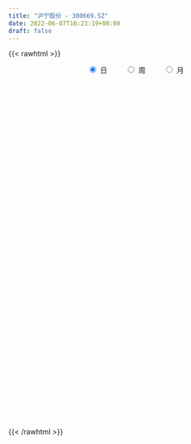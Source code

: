 ```yaml
---
title: "沪宁股份 - 300669.SZ"
date: 2022-06-07T16:23:19+08:00
draft: false
---
```

{{< rawhtml >}}
    <div style="text-align: center">
        <label style="padding: 1rem;"><input style="margin-right: .5rem" type="radio" name="period" value="D" checked onclick="period_change(this)">日</label>
        <label style="padding: 1rem;"><input style="margin-right: .5rem" type="radio" name="period" value="W" onclick="period_change(this)">周</label>
        <label style="padding: 1rem;"><input style="margin-right: .5rem" type="radio" name="period" value="M" onclick="period_change(this)">月</label>
    </div>
    <div id="chart" style="height: 700px;"></div> 
    <script type="text/javascript">
        const D_v = [8249.37,6963.85,4339.76,6057.1,4230.9,19102.07,15221.41,11208.7,8960.6,9666.0,11137.0,9585.1,10096.0,5445.23,7013.68,15586.71,25374.33,18997.34,16783.4,19000.74,15361.17,16723.9,14188.8,12315.9,34176.68,14708.9,14549.62,10837.83,9698.5,17667.86,9486.58,9435.26,9944.7,9694.69,11995.92,14252.72,16233.43,29298.83,25554.4,26450.0,13276.86,22577.32,18095.54,8821.55,33453.66,27293.2,24312.9,35201.6,22166.03,20905.13,15518.7,21778.19,11485.0,17166.16,15372.7,10378.93,11272.3,12598.66,21803.43,26969.53,22340.01,20105.49,14128.73,39204.56,42748.59,38406.7,13703.5,13614.35,18310.54,18045.1,11507.43,14219.9,15013.98,19987.7,29955.33,26594.83,50536.73,46291.5,47778.19,44615.93,37789.68,25789.6,25686.2,28759.6,21431.8,24559.0,20489.3,28368.0,41823.75,36390.8,24969.0,46050.86,42055.38,29396.0,24015.0,24594.49,23367.2,21117.9,20458.4,16710.33,21062.66,25872.7,35835.0,29836.8,45491.9,36545.26,22746.0,23069.03,15557.35,15084.45,12925.54,21318.9,22222.2,13906.0,19501.76,34626.06,36344.23,16194.5,21103.72,16269.05,17284.1,14217.0,16320.9,9032.73,10759.0,9657.7,12398.0,9953.7,10756.7,10643.0,32680.84,43415.72,32531.3,36248.0,23721.6,17335.67,9477.5,8190.43,8141.2,7341.3,5694.0,5165.5,7590.5,7796.6,26519.1,13472.0,11440.6,13303.69,11894.96,10763.86,7244.0,6542.18,8045.0,11116.63,12297.83,7573.9,9346.3,14575.71,20967.38,15861.38,28966.7,25501.48,16255.27,11438.37,9531.0,5488.3,7109.3,7584.53,9602.3,18938.7,21247.39,11131.3,12884.0,10459.5,3369.2,19203.2,9091.71,8245.5,12351.5,7107.5,38076.5,22678.2,17602.0,10831.1,6776.08,6758.6,8075.9,4958.18,5913.0,4163.0,4280.5,7794.08,7024.05,10840.6,10925.51,10454.0,6982.9,9499.9,7826.55,10389.0,6333.1,10005.71,4862.0,5140.17,12527.98,4606.0,3958.5,13462.54,15826.33,21981.84,40806.14,56144.88,60771.01,41456.0,82226.37,64911.96,46561.22,55424.3,33756.0,49506.22,92615.45,42658.5,29259.9,27069.09,37292.7,29217.6,43944.68,40815.94,21837.0,38174.3,31248.5,20039.7,25967.3,18682.3,22551.58,23845.98,12318.24,15545.9,38755.34,19989.54,41639.0,31686.3,27198.81,33039.3,12915.6,21387.1,12533.7,10971.2,8804.2,11852.0,16163.35,41808.1,31023.2,17286.18,14708.1,17622.1,13567.2,15830.0,8220.06,10045.0,25674.26,14903.21,24126.54,19349.71,17179.96,46690.26,52777.4,38598.25,72268.16,46594.15,35924.13,29431.84,19933.78,25268.77,60575.12,34365.81,30498.93,28070.5,27468.4,25462.2,23789.33,20341.3,16305.5,14108.0,23474.0,24780.0,12275.3,16256.0,17768.73,8937.8,8922.64,22435.05,12322.8,16576.82,13012.83,11855.85,16952.8,11865.0,12287.0,10845.85,9672.9,9269.3,12313.1,14631.0,8627.8,20610.79,10231.5,9167.15,10489.85,7147.5,19528.5,13971.8,23486.54,21078.84,13982.7,14228.0,21818.5,11222.75,11756.0,133413.18,110678.13,61880.77,64466.43,86576.22,51429.46,30849.0,35741.97,28759.77,24010.9,23267.1,20723.0,13283.3,10349.0,9610.69,9393.5,14363.29,13322.0,10644.0,5700.5,7791.1,7952.6,6662.0,5781.5,7312.6,6140.0,5692.5,14928.1,9628.6,5660.3,5823.5,8772.0,7208.0,7912.0,5524.0,5364.0,10386.0,8924.3,4729.0,8188.0,10367.0,6630.54,6690.5,9900.5,9323.8,7830.93,16007.3,8973.0,8419.9,17285.68,10420.51,12930.7,33898.27,18254.03,14962.46,13839.39,10964.0,13412.0,13094.4,14883.2,8870.33,13199.3,7757.0,7734.2,8459.96,5843.46,8835.0,6468.2,6866.1,9708.5,70348.36,40657.64,26939.02,17154.0,17624.1,16861.9,8367.7,6843.7,6610.7,7898.53,8008.26,10832.0,13738.16,11509.0,10145.4,7745.16,9656.82,14529.3,11007.6,13740.0,20765.1,17685.44,8614.21,17684.2,6749.0,5472.0,10548.0,5678.0,7739.83,6263.3,5983.9,5731.0,5544.0,4790.0,7456.5,5889.75,4981.0,11860.48,7119.0,3772.15,5516.83,5466.0,5031.0,13139.25,8956.68,5947.4,5479.36,4362.48,4745.3,10804.8,5185.0,5937.4,13646.07,9641.5,8540.63,7282.26,15664.76,10930.16,10414.0,8204.7,40424.93,36663.63,22292.0,10158.15,9065.0,9052.2,7143.0,5746.0,6225.15,7305.0,8823.0,6762.0,7015.1,6135.0,7789.2,6196.0,4198.8,5749.0,3779.0,2815.0,5769.1,6598.0,6351.6,10323.7,7472.0,7811.0,8290.1,19678.0,10325.0,7875.75,5723.0,13650.0,16026.8,10193.0,8885.9,10154.5,6304.0,11522.0,7118.0,14342.0,11080.81,12126.0,7404.83,6973.0,7658.0,9234.98,9709.04,13446.0,15236.34,14825.76,9935.0]
const D_histogram = [0.0,-0.0223361823,-0.0383051436,-0.0621223624,-0.0747905268,0.0320447806,0.0619665789,0.0930248264,0.0987045189,0.0988037212,0.0926220798,0.0864457345,0.0721031592,0.0570587329,0.056911068,0.1208616243,0.2098726625,0.2960449679,0.3497189041,0.3506947867,0.3292772681,0.240589414,0.1738272327,0.0868969899,0.02167907,-0.059107575,-0.0872086337,-0.1603875972,-0.2442170909,-0.2385117705,-0.2192010637,-0.1931518132,-0.1638042868,-0.1373836274,-0.1323764837,-0.1037374417,-0.0672948407,0.0373758942,0.1575404958,0.205453216,0.2050999232,0.208507023,0.1632012741,0.1123406479,0.1497532125,0.160419077,0.1540340547,0.1248201496,0.0685046078,-0.0307196458,-0.0769000663,-0.0872375151,-0.1094682606,-0.1026389063,-0.1223916802,-0.1670638384,-0.1971908277,-0.2174487958,-0.143171464,-0.1000006841,-0.1345215944,-0.1869039571,-0.1560503109,-0.0206808382,0.1693189142,0.2351568746,0.2581140993,0.2045395118,0.1149111982,0.1373097001,0.1473888836,0.1425004941,0.1288003663,0.0627767619,-0.0467640847,-0.0290366418,0.0497280319,0.1069859773,0.1098661017,0.1376123006,0.0808967233,0.0123214834,-0.1162799631,-0.1312702269,-0.1390602136,-0.1499081923,-0.1592098143,-0.1009595385,0.0197818487,0.1286445392,0.174284146,0.3344984694,0.2969888477,0.1757678815,0.046961034,-0.0710207898,-0.0450448149,-0.0328443566,-0.0534553702,-0.0704553206,-0.0841401793,-0.0910089874,-0.0789982389,-0.190258991,-0.0853383332,-0.0850739695,-0.1189554458,-0.1383682648,-0.1856699866,-0.1869223379,-0.1652019182,-0.1279301724,-0.1514965014,-0.1758763882,-0.1384605249,-0.0397073922,-0.0339545228,-0.063104067,-0.0690618621,-0.0829881538,-0.0926934624,-0.1200929343,-0.1115621819,-0.0966584003,-0.0827883407,-0.0701045982,-0.0739857756,-0.0802193181,-0.0893321987,-0.1614716081,-0.1515406298,-0.0246125353,0.0031234756,-0.0117134473,-0.0173300719,-0.0193863673,-0.0318226701,-0.0308951996,-0.0260370144,-0.0214631704,-0.0351273414,-0.0390047338,-0.0083760317,0.0065560135,0.0382935888,0.0366938717,0.0014356799,0.0050001028,0.0084488269,0.0173685787,0.0158085806,0.0192130045,0.0191250097,0.014256351,-0.0035968313,-0.0331116068,-0.0485294858,0.00579574,0.0984208584,0.2118862547,0.2770997672,0.2263331577,0.1516047596,0.0813838409,-0.0029379232,-0.0686964827,-0.1224071228,-0.2139731939,-0.3431238819,-0.3517097379,-0.3204904355,-0.2888406716,-0.1226284619,-0.1217395111,-0.1240473751,-0.2447415544,-0.2821434922,-0.1951744797,-0.0611698009,0.0303365768,0.1509665646,0.2046872338,0.212549612,0.1518435243,0.1326828917,0.0943154484,0.061660285,0.0424530656,0.0683227638,0.0698798158,0.0425555694,0.0693020809,0.0977465675,0.165746549,0.2628930034,0.2781659958,0.2904654342,0.2561983088,0.2239508768,0.164155082,0.1345253233,0.1084570897,0.073615139,0.0457816842,0.0262484553,0.0077763727,-0.0154617572,-0.0321374352,0.0015580601,0.1224912037,0.1523620106,0.6433575283,0.3316933105,-0.3513323742,-0.8367591535,-1.1856588125,-1.3973611858,-1.4915575322,-1.4680279962,-1.395401101,-1.3296419978,-1.2558406385,-1.1582215475,-1.0022027787,-0.8767397192,-0.7252293223,-0.5343263147,-0.3536876373,-0.2028237583,-0.0984900558,-0.035585376,0.0319592958,0.0643370414,0.1066522685,0.1520966238,0.1693317334,0.2071633516,0.2369419767,0.329133312,0.3814704279,0.4715850153,0.5380975151,0.5602146667,0.5054825192,0.4681174365,0.4367859087,0.4015867271,0.3821240461,0.3662922603,0.3584749133,0.3673989787,0.4333742942,0.4221719166,0.3973208034,0.3789901516,0.341230991,0.3097268498,0.2620289735,0.2367168409,0.212183151,0.220848694,0.2104364772,0.2251471335,0.2230493518,0.2227814942,0.2563520603,0.3036823788,0.2888170329,0.3397506117,0.3697690484,0.3153388076,0.2381921463,0.1905136681,0.1608177352,0.1971899247,0.1749751815,0.1614773785,0.1442100726,0.0906950736,0.0585408366,0.0094184313,-0.0394893857,-0.0607199811,-0.0767534037,-0.0642631918,-0.1097080503,-0.1288445432,-0.1672088779,-0.2094890368,-0.221535393,-0.2109426667,-0.2455851368,-0.283230039,-0.3341777468,-0.3893927972,-0.3815974323,-0.3172546752,-0.2328825072,-0.1609082635,-0.0975583584,-0.0548379293,-0.0348202644,0.0242427652,0.0925018812,0.1346560677,0.1777149654,0.2014478823,0.1947717972,0.1529875698,0.1280541926,0.1485211512,0.1245569557,0.1643376083,0.1797092368,0.1830335984,0.1590702282,0.0940081938,0.0446733068,0.0019366981,0.1978679684,0.2748462574,0.2802634826,0.2973407598,0.3444041251,0.3061781747,0.2700455731,0.2326746245,0.173620056,0.1311162328,0.0485848921,-0.065030053,-0.1422457214,-0.1756824561,-0.1897370047,-0.206428379,-0.1832218547,-0.1658013273,-0.2016822699,-0.2028987345,-0.1646311903,-0.149833549,-0.1450751908,-0.1165337442,-0.081974224,-0.0765381784,-0.0530906146,-0.0137183462,0.0138190503,0.02033817,0.0056372235,-0.0254353097,-0.0261536156,-0.0664614664,-0.093580902,-0.0903775066,-0.0387741615,-0.0341180906,-0.0226779103,0.0103353386,0.0155490521,0.0113261007,0.0160620528,0.0382537532,0.0682213348,0.0879345384,0.1350863922,0.140497049,0.1536028139,0.1545401897,0.1512783477,0.1566978941,0.1969118206,0.2053231772,0.2094849813,0.1783787892,0.12958226,0.1134419023,0.1106992278,0.0907183656,0.0620499589,-0.0045255734,-0.0383915825,-0.0569130249,-0.0781178586,-0.0939713615,-0.1047873306,-0.0956856327,-0.0928660887,-0.0722222158,0.0320663375,0.0862388431,0.0842652073,0.0533934278,0.0461106353,-0.0112043738,-0.0649396905,-0.0924065915,-0.1087784278,-0.1094318061,-0.0999494911,-0.0652382942,-0.0259576995,0.0058906181,-0.0100839205,0.0041779235,0.0123834824,0.0342036515,0.0435519124,0.0157757592,0.0350739352,0.0119481989,0.0074512214,-0.0642847581,-0.1059729045,-0.1449078786,-0.2167601526,-0.2443569166,-0.2875221188,-0.2698804806,-0.2189032209,-0.1581396999,-0.102363528,-0.0760164374,-0.0788954756,-0.0621097207,-0.0579875432,-0.0063652092,0.0212835512,0.0438954164,0.0697229751,0.0724406964,0.0846167571,0.0572176093,0.0567353398,0.059618309,0.0707052987,0.0810866464,0.0749804518,0.0701765657,0.0433064636,-0.0088479771,-0.0626087836,-0.1022901446,-0.1193462999,-0.1421151175,-0.175881506,-0.1556577486,-0.1316555265,-0.1004996127,0.0013826346,0.0592878274,0.0711422004,0.0501583552,0.0319140201,0.0175467698,-0.0077171224,-0.0129417894,-0.0129609952,-0.0192596209,-0.0023165655,-0.0106177527,-0.0279004137,-0.062606445,-0.0673422919,-0.0771423726,-0.0683672284,-0.0648462704,-0.0467863654,-0.0236447077,-0.0074116117,-0.0276133967,-0.026772077,-0.0676076224,-0.1265270713,-0.1359682275,-0.0740255767,-0.0189207801,0.0220326789,0.0321358129,0.0471885827,0.0606179851,0.0696350337,0.0892949894,0.102904405,0.1047535482,0.1033631273,0.1119048693,0.1240545424,0.1413750055,0.1498572271,0.1111702984,0.1046819171,0.097416673,0.09173786,0.0973528211,0.0980430892,0.0998542466,0.107150837,0.1217261091,0.1168476607]
const D_fast = [0.0,-0.0279202279,-0.0534654751,-0.0928132845,-0.1241790806,-0.009332578,0.036080865,0.0903953191,0.1207511413,0.1455512739,0.1625251525,0.1779602408,0.1816434553,0.1808637123,0.1949438143,0.2891097767,0.4305889805,0.5907725279,0.7318761901,0.8205257694,0.8814275678,0.8528870672,0.8295816941,0.7643756988,0.7045775463,0.6090140076,0.5591107905,0.4458349276,0.3009511613,0.2470285391,0.2115389799,0.1893002771,0.1776967319,0.1697714844,0.1416845072,0.1443891888,0.1640080796,0.278022788,0.4375725136,0.5368485377,0.5877702257,0.6433040813,0.6387986509,0.6160231867,0.6908740545,0.7416446881,0.7737681796,0.7757593119,0.736569922,0.629665757,0.5642603199,0.5321134924,0.4825156817,0.4636853094,0.4133346154,0.3268964977,0.2474718015,0.1728516344,0.2113361002,0.229506709,0.1613554002,0.0622470482,0.0540881166,0.1842873798,0.4166168608,0.5412440398,0.6287297893,0.6262900798,0.5653895657,0.6221154926,0.669041897,0.699778631,0.7182785949,0.6679491809,0.5467173131,0.5571855955,0.6483822772,0.732386717,0.7627333668,0.8248826409,0.7883912444,0.7228963754,0.5652249381,0.5174171176,0.4748620774,0.4265370507,0.3774329751,0.4104433663,0.5361302156,0.677154041,0.7663646843,1.010203625,1.0469412153,0.9696622194,0.8525956305,0.7168586091,0.7315733803,0.7355627495,0.7015878934,0.6669741127,0.6322542093,0.6026331543,0.5948943431,0.4360688432,0.5196549177,0.498650789,0.4350304513,0.3810255662,0.2873063477,0.2393234119,0.2197433521,0.2250325548,0.1635921004,0.0952431165,0.0980438486,0.1868701333,0.1841343719,0.139208811,0.1159855504,0.0813122203,0.048433546,-0.0089891594,-0.0283489525,-0.0376097709,-0.0444367965,-0.0492792035,-0.0716568249,-0.097945197,-0.1293911272,-0.2418984387,-0.2698526178,-0.1490776572,-0.1205607773,-0.1383260621,-0.1482752047,-0.1551780918,-0.1755700622,-0.1823663916,-0.18401746,-0.1848094086,-0.207255415,-0.2208839908,-0.1923492967,-0.1757782481,-0.1344672755,-0.1268935247,-0.1617927965,-0.156978348,-0.1514174171,-0.1381555207,-0.1357633736,-0.1275556986,-0.122862441,-0.1241670119,-0.1429194021,-0.1807120793,-0.2082623298,-0.1524881689,-0.0352578359,0.131179124,0.2656675784,0.2714842583,0.2346570501,0.1847820915,0.0997258466,0.0167931665,-0.0675192544,-0.2125786239,-0.4275102824,-0.5240235729,-0.5729268794,-0.6134872833,-0.4779321891,-0.507478116,-0.5407978238,-0.7226773918,-0.8306152026,-0.79243981,-0.6737275814,-0.5746370596,-0.4162654307,-0.311372953,-0.2503731718,-0.2731183784,-0.259108288,-0.2738968692,-0.2911369614,-0.2997309144,-0.2567805253,-0.2377535192,-0.2544388733,-0.2103668416,-0.1574857131,-0.0480490944,0.1148206108,0.1996351023,0.2845508992,0.314333351,0.3380736382,0.3193166139,0.3233181861,0.3243642248,0.3079260589,0.2915380251,0.2785669101,0.2620389206,0.2349353515,0.2102253146,0.2443103249,0.3958662695,0.4638275791,1.1156624789,0.8869215886,0.1160628104,-0.5785537573,-1.2238681194,-1.7849107892,-2.2519965186,-2.5954739817,-2.8716973617,-3.138348758,-3.3785075583,-3.5704438542,-3.6649757801,-3.7586976504,-3.7884945841,-3.7311731551,-3.6389563871,-3.5387984476,-3.4590872591,-3.4050789233,-3.3295444275,-3.2810824216,-3.2121041273,-3.1286356161,-3.0690675732,-2.9794451171,-2.8904309977,-2.7159563344,-2.5682516115,-2.3602407704,-2.1592038917,-1.9970330735,-1.9253945912,-1.8457303148,-1.7678653654,-1.7026678652,-1.6265995347,-1.5508582554,-1.4690568741,-1.368283064,-1.193964175,-1.0996235734,-1.0251444858,-0.9487275997,-0.9011790125,-0.8552514413,-0.8374420742,-0.8035749965,-0.7750628987,-0.7111851822,-0.6689882797,-0.5979908401,-0.5443262838,-0.4888987678,-0.3912401867,-0.2679892735,-0.2106503611,-0.0747791294,0.0476815693,0.0720860305,0.0544874057,0.0544373446,0.0649458456,0.1506155161,0.1721445684,0.19901611,0.2178013222,0.1869600917,0.1694410638,0.1226732664,0.0638931029,0.0274825122,-0.0077392613,-0.0113148473,-0.0841867184,-0.1355343471,-0.2157009013,-0.3103533194,-0.3777835238,-0.4199264642,-0.5159652186,-0.6244176304,-0.758909775,-0.9114730247,-0.9990770178,-1.0140479296,-0.9878963883,-0.9561492105,-0.9171888951,-0.8881779482,-0.8768653495,-0.8117416285,-0.7203570422,-0.6445388388,-0.5570511998,-0.4829563123,-0.4409394481,-0.4444767831,-0.4373966121,-0.3797993657,-0.3726243223,-0.2917592676,-0.2314603299,-0.1823775687,-0.1665733818,-0.2081333678,-0.2462999281,-0.2885523622,-0.0431540999,0.1025357534,0.1780188493,0.2694313165,0.4025957131,0.4409143063,0.4722930981,0.4930908056,0.477441251,0.467716486,0.3973313683,0.2674589101,0.1546818113,0.0773244626,0.0158356628,-0.0524628062,-0.0750617457,-0.0990915501,-0.1853930601,-0.2373342084,-0.2402244617,-0.2628852076,-0.2943956472,-0.2949876367,-0.2809216725,-0.2946201715,-0.2844452613,-0.2485025794,-0.2175104204,-0.2059067582,-0.2191983989,-0.2566297595,-0.2638864693,-0.3208096867,-0.3713243478,-0.390715329,-0.3488055242,-0.3526789761,-0.3469082733,-0.3113111897,-0.3022102133,-0.3036016395,-0.2948501742,-0.2630950355,-0.2160721202,-0.174375282,-0.0934518301,-0.0529169111,-0.0014104427,0.0381619806,0.0727197255,0.1173137453,0.206755627,0.2664977779,0.3230308274,0.3365193325,0.3201183684,0.3323384863,0.3572706187,0.3599693479,0.3468134309,0.2791065052,0.2356426005,0.2028929019,0.1621586035,0.1228122603,0.0857994585,0.0709797482,0.0505827701,0.053171089,0.1654762267,0.2412084431,0.260301109,0.2427776865,0.2470225528,0.1869064503,0.116936211,0.0663676621,0.0228012188,-0.005210111,-0.0207151687,-0.0023135454,0.0304776244,0.0637985965,0.0453030778,0.0606094028,0.0719108322,0.1022819142,0.1225181532,0.0986859398,0.1267525996,0.106613913,0.1039797408,0.0161725718,-0.0520088007,-0.1271707445,-0.2532130566,-0.3418990497,-0.4569447817,-0.5067732637,-0.5105218092,-0.4892932131,-0.4591079232,-0.4517649419,-0.474367849,-0.4731095244,-0.4834842327,-0.433453201,-0.4004835527,-0.3668978334,-0.323639531,-0.3028116356,-0.2694813855,-0.2825761311,-0.2688745656,-0.2510870192,-0.2223237048,-0.1916706956,-0.1790317772,-0.1662915218,-0.182335008,-0.236701443,-0.3061144455,-0.3713683426,-0.4182610729,-0.4765586699,-0.5542954348,-0.5729861146,-0.5818977741,-0.5758667635,-0.4736388576,-0.4009117079,-0.3712717848,-0.3797160412,-0.3899818713,-0.3999624291,-0.4271556019,-0.4356157163,-0.4388751709,-0.4499887018,-0.4336247878,-0.4445804131,-0.4688381776,-0.5191958201,-0.54076724,-0.5698529139,-0.5781695767,-0.5908601863,-0.5844968727,-0.5672663919,-0.5528861988,-0.579991333,-0.5858430326,-0.6435804835,-0.7341317002,-0.7775649133,-0.7341286567,-0.6837540551,-0.6372924264,-0.6191553392,-0.5923054237,-0.563721525,-0.537295718,-0.4953120149,-0.4559764981,-0.4279389678,-0.4034886068,-0.3669706476,-0.3238073388,-0.2711431244,-0.225196596,-0.2360909501,-0.2164088521,-0.199319928,-0.182064276,-0.1521111096,-0.1269100692,-0.1001353501,-0.0660510505,-0.0210442512,0.0032892156]
const D_slow = [0.0,-0.0055840456,-0.0151603315,-0.0306909221,-0.0493885538,-0.0413773586,-0.0258857139,-0.0026295073,0.0220466224,0.0467475527,0.0699030727,0.0915145063,0.1095402961,0.1238049793,0.1380327463,0.1682481524,0.220716318,0.29472756,0.382157286,0.4698309827,0.5521502997,0.6122976532,0.6557544614,0.6774787089,0.6828984764,0.6681215826,0.6463194242,0.6062225249,0.5451682522,0.4855403095,0.4307400436,0.3824520903,0.3415010186,0.3071551118,0.2740609908,0.2481266304,0.2313029203,0.2406468938,0.2800320178,0.3313953218,0.3826703026,0.4347970583,0.4755973768,0.5036825388,0.5411208419,0.5812256112,0.6197341249,0.6509391623,0.6680653142,0.6603854028,0.6411603862,0.6193510074,0.5919839423,0.5663242157,0.5357262956,0.4939603361,0.4446626291,0.3903004302,0.3545075642,0.3295073931,0.2958769945,0.2491510053,0.2101384275,0.204968218,0.2472979465,0.3060871652,0.37061569,0.421750568,0.4504783675,0.4848057925,0.5216530134,0.557278137,0.5894782285,0.605172419,0.5934813978,0.5862222374,0.5986542453,0.6254007397,0.6528672651,0.6872703403,0.7074945211,0.7105748919,0.6815049012,0.6486873445,0.613922291,0.576445243,0.5366427894,0.5114029048,0.516348367,0.5485095018,0.5920805383,0.6757051556,0.7499523675,0.7938943379,0.8056345964,0.787879399,0.7766181952,0.7684071061,0.7550432635,0.7374294334,0.7163943886,0.6936421417,0.673892582,0.6263278342,0.6049932509,0.5837247585,0.5539858971,0.5193938309,0.4729763343,0.4262457498,0.3849452703,0.3529627272,0.3150886018,0.2711195047,0.2365043735,0.2265775255,0.2180888948,0.202312878,0.1850474125,0.1643003741,0.1411270084,0.1111037749,0.0832132294,0.0590486293,0.0383515442,0.0208253946,0.0023289507,-0.0177258788,-0.0400589285,-0.0804268305,-0.118311988,-0.1244651218,-0.1236842529,-0.1266126148,-0.1309451327,-0.1357917246,-0.1437473921,-0.151471192,-0.1579804456,-0.1633462382,-0.1721280736,-0.181879257,-0.1839732649,-0.1823342616,-0.1727608644,-0.1635873964,-0.1632284764,-0.1619784508,-0.159866244,-0.1555240994,-0.1515719542,-0.1467687031,-0.1419874507,-0.1384233629,-0.1393225708,-0.1476004725,-0.1597328439,-0.1582839089,-0.1336786943,-0.0807071307,-0.0114321889,0.0451511006,0.0830522905,0.1033982507,0.1026637699,0.0854896492,0.0548878685,0.00139457,-0.0843864005,-0.172313835,-0.2524364438,-0.3246466117,-0.3553037272,-0.385738605,-0.4167504487,-0.4779358373,-0.5484717104,-0.5972653303,-0.6125577805,-0.6049736364,-0.5672319952,-0.5160601868,-0.4629227838,-0.4249619027,-0.3917911798,-0.3682123176,-0.3527972464,-0.34218398,-0.325103289,-0.3076333351,-0.2969944427,-0.2796689225,-0.2552322806,-0.2137956434,-0.1480723925,-0.0785308936,-0.005914535,0.0581350422,0.1141227614,0.1551615319,0.1887928627,0.2159071352,0.2343109199,0.245756341,0.2523184548,0.2542625479,0.2503971086,0.2423627498,0.2427522649,0.2733750658,0.3114655685,0.4723049505,0.5552282782,0.4673951846,0.2582053962,-0.0382093069,-0.3875496034,-0.7604389864,-1.1274459855,-1.4762962607,-1.8087067602,-2.1226669198,-2.4122223067,-2.6627730014,-2.8819579312,-3.0632652617,-3.1968468404,-3.2852687497,-3.3359746893,-3.3605972033,-3.3694935473,-3.3615037233,-3.345419463,-3.3187563958,-3.2807322399,-3.2383993065,-3.1866084687,-3.1273729745,-3.0450896465,-2.9497220395,-2.8318257857,-2.6973014069,-2.5572477402,-2.4308771104,-2.3138477513,-2.2046512741,-2.1042545923,-2.0087235808,-1.9171505157,-1.8275317874,-1.7356820427,-1.6273384692,-1.52179549,-1.4224652892,-1.3277177513,-1.2424100035,-1.1649782911,-1.0994710477,-1.0402918375,-0.9872460497,-0.9320338762,-0.8794247569,-0.8231379735,-0.7673756356,-0.711680262,-0.647592247,-0.5716716523,-0.499467394,-0.4145297411,-0.322087479,-0.2432527771,-0.1837047405,-0.1360763235,-0.0958718897,-0.0465744085,-0.0028306131,0.0375387315,0.0735912496,0.096265018,0.1109002272,0.113254835,0.1033824886,0.0882024933,0.0690141424,0.0529483445,0.0255213319,-0.0066898039,-0.0484920234,-0.1008642826,-0.1562481308,-0.2089837975,-0.2703800817,-0.3411875915,-0.4247320282,-0.5220802275,-0.6174795856,-0.6967932544,-0.7550138812,-0.795240947,-0.8196305366,-0.833340019,-0.8420450851,-0.8359843938,-0.8128589234,-0.7791949065,-0.7347661652,-0.6844041946,-0.6357112453,-0.5974643529,-0.5654508047,-0.5283205169,-0.497181278,-0.4560968759,-0.4111695667,-0.3654111671,-0.3256436101,-0.3021415616,-0.2909732349,-0.2904890604,-0.2410220683,-0.1723105039,-0.1022446333,-0.0279094433,0.058191588,0.1347361316,0.2022475249,0.260416181,0.303821195,0.3366002532,0.3487464762,0.332488963,0.2969275327,0.2530069187,0.2055726675,0.1539655727,0.1081601091,0.0667097772,0.0162892098,-0.0344354739,-0.0755932714,-0.1130516587,-0.1493204564,-0.1784538924,-0.1989474485,-0.2180819931,-0.2313546467,-0.2347842333,-0.2313294707,-0.2262449282,-0.2248356223,-0.2311944498,-0.2377328537,-0.2543482203,-0.2777434458,-0.3003378224,-0.3100313628,-0.3185608854,-0.324230363,-0.3216465284,-0.3177592653,-0.3149277402,-0.310912227,-0.3013487887,-0.284293455,-0.2623098204,-0.2285382223,-0.1934139601,-0.1550132566,-0.1163782092,-0.0785586222,-0.0393841487,0.0098438064,0.0611746007,0.113545846,0.1581405433,0.1905361083,0.2188965839,0.2465713909,0.2692509823,0.284763472,0.2836320787,0.274034183,0.2598059268,0.2402764621,0.2167836218,0.1905867891,0.1666653809,0.1434488588,0.1253933048,0.1334098892,0.1549696,0.1760359018,0.1893842587,0.2009119175,0.1981108241,0.1818759015,0.1587742536,0.1315796466,0.1042216951,0.0792343223,0.0629247488,0.0564353239,0.0579079784,0.0553869983,0.0564314792,0.0595273498,0.0680782627,0.0789662408,0.0829101806,0.0916786644,0.0946657141,0.0965285195,0.0804573299,0.0539641038,0.0177371341,-0.036452904,-0.0975421331,-0.1694226629,-0.236892783,-0.2916185882,-0.3311535132,-0.3567443952,-0.3757485046,-0.3954723734,-0.4109998036,-0.4254966894,-0.4270879917,-0.4217671039,-0.4107932498,-0.3933625061,-0.375252332,-0.3540981427,-0.3397937404,-0.3256099054,-0.3107053282,-0.2930290035,-0.2727573419,-0.254012229,-0.2364680875,-0.2256414716,-0.2278534659,-0.2435056618,-0.269078198,-0.298914773,-0.3344435523,-0.3784139288,-0.417328366,-0.4502422476,-0.4753671508,-0.4750214922,-0.4601995353,-0.4424139852,-0.4298743964,-0.4218958914,-0.4175091989,-0.4194384795,-0.4226739269,-0.4259141757,-0.4307290809,-0.4313082223,-0.4339626604,-0.4409377639,-0.4565893751,-0.4734249481,-0.4927105412,-0.5098023483,-0.5260139159,-0.5377105073,-0.5436216842,-0.5454745871,-0.5523779363,-0.5590709555,-0.5759728611,-0.6076046289,-0.6415966858,-0.66010308,-0.664833275,-0.6593251053,-0.6512911521,-0.6394940064,-0.6243395101,-0.6069307517,-0.5846070043,-0.5588809031,-0.532692516,-0.5068517342,-0.4788755169,-0.4478618813,-0.4125181299,-0.3750538231,-0.3472612485,-0.3210907692,-0.296736601,-0.273802136,-0.2494639307,-0.2249531584,-0.1999895968,-0.1732018875,-0.1427703602,-0.1135584451]
const D_data = [['2020-05-15', 30.1, 29.95, 29.55, 30.1],['2020-05-18', 30.2, 29.6, 29.24, 30.2],['2020-05-19', 29.58, 29.55, 29.16, 29.72],['2020-05-20', 29.15, 29.3, 29.02, 29.68],['2020-05-21', 29.3, 29.28, 29.0, 29.59],['2020-05-22', 29.99, 31.01, 29.35, 31.15],['2020-05-25', 31.01, 30.45, 30.27, 31.38],['2020-05-26', 30.45, 30.69, 29.88, 30.89],['2020-05-27', 30.8, 30.55, 30.2, 30.97],['2020-05-28', 30.44, 30.58, 30.18, 30.85],['2020-05-29', 30.56, 30.57, 30.3, 30.73],['2020-06-01', 30.99, 30.62, 30.51, 30.99],['2020-06-02', 30.55, 30.54, 30.22, 30.61],['2020-06-03', 30.5, 30.52, 30.33, 30.98],['2020-06-04', 30.4, 30.73, 30.35, 30.79],['2020-06-05', 30.63, 31.8, 30.63, 32.15],['2020-06-08', 31.8, 32.69, 31.7, 32.69],['2020-06-09', 33.03, 33.37, 32.69, 33.54],['2020-06-10', 33.67, 33.65, 33.4, 34.05],['2020-06-11', 34.0, 33.48, 32.9, 34.27],['2020-06-12', 33.11, 33.49, 32.66, 33.8],['2020-06-15', 33.49, 32.66, 32.37, 33.78],['2020-06-16', 32.67, 32.77, 32.15, 32.83],['2020-06-17', 32.77, 32.3, 32.1, 32.77],['2020-06-18', 32.39, 32.3, 30.2, 32.39],['2020-06-19', 32.29, 31.79, 31.1, 32.29],['2020-06-22', 31.8, 32.19, 31.76, 32.45],['2020-06-23', 32.32, 31.34, 31.2, 32.32],['2020-06-24', 31.25, 30.7, 30.3, 31.34],['2020-06-29', 30.43, 31.49, 30.03, 32.0],['2020-06-30', 31.6, 31.61, 31.52, 32.27],['2020-07-01', 31.61, 31.71, 31.32, 31.87],['2020-07-02', 31.67, 31.81, 31.6, 32.3],['2020-07-03', 31.78, 31.85, 30.23, 32.29],['2020-07-06', 31.76, 31.6, 30.99, 31.85],['2020-07-07', 31.6, 31.93, 31.06, 32.01],['2020-07-08', 31.8, 32.17, 31.41, 32.21],['2020-07-09', 32.09, 33.43, 32.01, 33.77],['2020-07-10', 33.43, 34.35, 32.98, 34.71],['2020-07-13', 34.36, 34.09, 33.78, 34.7],['2020-07-14', 34.06, 33.83, 33.14, 34.06],['2020-07-15', 33.7, 34.11, 33.57, 34.28],['2020-07-16', 34.16, 33.6, 32.51, 34.37],['2020-07-17', 33.57, 33.45, 33.2, 33.94],['2020-07-20', 33.44, 34.7, 33.44, 34.76],['2020-07-21', 35.62, 34.7, 34.3, 35.62],['2020-07-22', 34.7, 34.71, 34.49, 35.15],['2020-07-23', 34.66, 34.53, 33.58, 34.95],['2020-07-24', 34.45, 34.13, 33.7, 34.98],['2020-07-27', 34.13, 33.28, 33.0, 34.43],['2020-07-28', 33.2, 33.6, 32.31, 33.69],['2020-07-29', 33.51, 33.92, 33.31, 33.99],['2020-07-30', 33.89, 33.69, 33.27, 34.24],['2020-07-31', 33.57, 34.01, 33.46, 34.1],['2020-08-03', 34.0, 33.63, 33.41, 34.22],['2020-08-04', 33.46, 33.1, 33.03, 33.58],['2020-08-05', 33.0, 33.0, 32.7, 33.6],['2020-08-06', 33.1, 32.88, 32.59, 33.48],['2020-08-07', 33.13, 34.12, 32.87, 34.15],['2020-08-10', 34.8, 34.0, 33.4, 34.8],['2020-08-11', 33.88, 33.0, 33.0, 34.1],['2020-08-12', 33.0, 32.45, 32.27, 33.0],['2020-08-13', 32.47, 33.33, 32.0, 33.33],['2020-08-14', 33.34, 35.05, 33.34, 35.38],['2020-08-17', 35.36, 36.71, 35.35, 37.0],['2020-08-18', 37.01, 36.05, 35.18, 37.39],['2020-08-19', 36.04, 36.0, 35.58, 36.25],['2020-08-20', 36.09, 35.2, 35.18, 36.09],['2020-08-21', 35.2, 34.55, 34.15, 35.45],['2020-08-24', 34.55, 35.94, 34.15, 36.48],['2020-08-25', 35.94, 36.06, 35.68, 36.36],['2020-08-26', 36.08, 36.08, 35.83, 36.68],['2020-08-27', 36.09, 36.11, 34.92, 36.49],['2020-08-28', 36.33, 35.4, 35.1, 36.33],['2020-08-31', 35.4, 34.47, 34.2, 35.4],['2020-09-01', 34.05, 35.87, 33.2, 35.97],['2020-09-02', 36.0, 36.99, 35.87, 37.01],['2020-09-03', 37.02, 37.24, 37.0, 38.51],['2020-09-04', 37.21, 36.9, 35.99, 37.96],['2020-09-07', 36.89, 37.49, 36.76, 37.82],['2020-09-08', 37.38, 36.54, 36.0, 37.83],['2020-09-09', 36.55, 36.19, 35.95, 36.89],['2020-09-10', 36.2, 34.96, 34.21, 36.5],['2020-09-11', 35.0, 35.99, 33.63, 36.33],['2020-09-14', 35.99, 36.0, 35.18, 36.29],['2020-09-15', 36.23, 35.88, 35.71, 36.45],['2020-09-16', 35.75, 35.8, 34.53, 36.0],['2020-09-17', 35.99, 36.75, 35.57, 36.75],['2020-09-18', 37.0, 38.06, 36.33, 38.42],['2020-09-21', 37.92, 38.67, 37.9, 39.08],['2020-09-22', 38.57, 38.5, 38.25, 38.85],['2020-09-23', 38.54, 40.79, 38.52, 41.1],['2020-09-24', 41.15, 39.0, 38.56, 41.19],['2020-09-25', 38.74, 37.82, 37.56, 39.19],['2020-09-28', 38.0, 37.25, 36.36, 38.4],['2020-09-29', 37.5, 36.82, 36.41, 37.55],['2020-09-30', 36.99, 38.44, 36.92, 38.6],['2020-10-09', 38.48, 38.45, 37.72, 38.65],['2020-10-12', 38.4, 38.09, 37.68, 38.46],['2020-10-13', 38.0, 38.09, 37.4, 38.12],['2020-10-14', 38.07, 38.09, 37.75, 38.68],['2020-10-15', 37.99, 38.15, 37.55, 38.36],['2020-10-16', 38.12, 38.43, 38.01, 39.28],['2020-10-19', 38.45, 36.6, 36.6, 38.67],['2020-10-20', 36.6, 39.27, 36.1, 39.32],['2020-10-21', 39.35, 38.26, 38.2, 39.6],['2020-10-22', 38.26, 37.74, 37.4, 38.5],['2020-10-23', 37.75, 37.75, 37.56, 38.51],['2020-10-26', 37.75, 37.16, 36.7, 37.75],['2020-10-27', 37.04, 37.52, 36.9, 37.72],['2020-10-28', 37.53, 37.78, 37.16, 38.02],['2020-10-29', 37.66, 38.07, 37.11, 38.78],['2020-10-30', 38.07, 37.28, 37.1, 38.58],['2020-11-02', 37.26, 37.05, 36.61, 37.74],['2020-11-03', 37.06, 37.77, 36.91, 37.88],['2020-11-04', 37.78, 38.87, 37.77, 39.18],['2020-11-05', 38.88, 37.99, 37.97, 39.19],['2020-11-06', 37.9, 37.48, 37.01, 38.0],['2020-11-09', 37.43, 37.65, 37.1, 37.65],['2020-11-10', 37.64, 37.46, 37.11, 37.95],['2020-11-11', 37.38, 37.4, 37.16, 37.94],['2020-11-12', 37.38, 37.01, 36.98, 37.75],['2020-11-13', 36.95, 37.33, 36.41, 37.49],['2020-11-16', 37.34, 37.4, 37.22, 37.54],['2020-11-17', 37.4, 37.4, 37.28, 37.52],['2020-11-18', 37.4, 37.4, 37.04, 37.77],['2020-11-19', 37.4, 37.16, 37.06, 37.55],['2020-11-20', 37.15, 37.04, 37.01, 37.22],['2020-11-23', 37.04, 36.89, 36.5, 37.18],['2020-11-24', 36.78, 35.77, 35.54, 36.9],['2020-11-25', 35.8, 36.49, 35.77, 36.52],['2020-11-26', 36.69, 38.24, 36.68, 38.49],['2020-11-27', 38.43, 37.39, 36.95, 38.47],['2020-11-30', 37.35, 36.87, 36.7, 37.4],['2020-12-01', 35.0, 36.9, 35.0, 37.11],['2020-12-02', 36.84, 36.89, 36.78, 37.63],['2020-12-03', 36.9, 36.68, 36.26, 37.15],['2020-12-04', 36.69, 36.77, 36.42, 36.86],['2020-12-07', 36.77, 36.79, 36.16, 36.88],['2020-12-08', 36.8, 36.77, 36.44, 36.84],['2020-12-09', 36.74, 36.47, 36.47, 36.81],['2020-12-10', 36.47, 36.49, 36.35, 36.97],['2020-12-11', 36.5, 36.95, 36.0, 36.95],['2020-12-14', 37.14, 36.85, 36.53, 37.2],['2020-12-15', 36.76, 37.18, 36.57, 37.9],['2020-12-16', 37.15, 36.85, 36.39, 37.5],['2020-12-17', 36.82, 36.32, 36.04, 37.0],['2020-12-18', 36.2, 36.7, 36.06, 37.1],['2020-12-21', 36.7, 36.7, 36.21, 37.5],['2020-12-22', 36.65, 36.79, 35.03, 36.89],['2020-12-23', 36.78, 36.67, 36.37, 36.8],['2020-12-24', 36.65, 36.73, 36.1, 36.85],['2020-12-25', 36.7, 36.69, 36.39, 36.82],['2020-12-28', 36.68, 36.61, 36.3, 36.98],['2020-12-29', 36.58, 36.37, 35.2, 36.58],['2020-12-30', 36.29, 36.06, 35.8, 36.49],['2020-12-31', 36.09, 36.06, 35.24, 36.25],['2021-01-04', 36.42, 37.0, 36.1, 37.25],['2021-01-05', 37.56, 37.9, 36.45, 38.3],['2021-01-06', 37.96, 38.83, 37.87, 38.97],['2021-01-07', 38.84, 38.9, 36.92, 39.49],['2021-01-08', 38.61, 37.69, 37.32, 38.87],['2021-01-11', 37.35, 37.21, 36.64, 37.58],['2021-01-12', 37.05, 36.98, 36.58, 37.5],['2021-01-13', 36.9, 36.43, 36.05, 37.1],['2021-01-14', 36.59, 36.24, 36.0, 36.78],['2021-01-15', 36.24, 36.0, 35.93, 36.42],['2021-01-18', 35.6, 35.0, 34.78, 35.65],['2021-01-19', 34.97, 33.7, 33.2, 35.6],['2021-01-20', 33.7, 34.54, 33.64, 35.0],['2021-01-21', 34.84, 34.8, 34.47, 35.4],['2021-01-22', 35.01, 34.69, 34.49, 35.6],['2021-01-25', 34.81, 36.7, 34.68, 36.99],['2021-01-26', 36.7, 34.93, 34.49, 37.0],['2021-01-27', 34.9, 34.73, 34.5, 35.01],['2021-01-28', 34.6, 32.7, 31.23, 34.6],['2021-01-29', 32.7, 33.03, 32.29, 33.47],['2021-02-01', 33.03, 34.45, 33.03, 34.46],['2021-02-02', 34.47, 35.45, 34.47, 35.99],['2021-02-03', 35.44, 35.43, 35.21, 35.78],['2021-02-04', 35.38, 36.36, 34.94, 36.66],['2021-02-05', 36.36, 36.06, 36.06, 36.79],['2021-02-08', 36.2, 35.75, 35.41, 36.39],['2021-02-09', 35.74, 34.83, 34.03, 35.74],['2021-02-10', 34.83, 35.19, 34.12, 35.3],['2021-02-18', 35.2, 34.83, 34.12, 35.27],['2021-02-19', 34.83, 34.72, 34.56, 34.94],['2021-02-22', 34.88, 34.74, 34.43, 34.9],['2021-02-23', 34.6, 35.32, 33.77, 35.49],['2021-02-24', 35.4, 35.1, 35.03, 35.66],['2021-02-25', 35.2, 34.67, 34.28, 35.2],['2021-02-26', 34.67, 35.35, 34.52, 35.4],['2021-03-01', 35.35, 35.55, 35.15, 35.72],['2021-03-02', 35.88, 36.38, 35.55, 36.56],['2021-03-03', 36.49, 37.34, 36.34, 37.46],['2021-03-04', 37.37, 36.82, 35.71, 37.77],['2021-03-05', 36.8, 37.08, 36.66, 37.55],['2021-03-08', 37.1, 36.66, 36.28, 37.37],['2021-03-09', 36.86, 36.71, 36.27, 36.99],['2021-03-10', 36.76, 36.29, 32.11, 36.76],['2021-03-11', 36.29, 36.57, 36.29, 36.7],['2021-03-12', 37.75, 36.59, 36.05, 37.75],['2021-03-15', 36.59, 36.42, 36.02, 37.0],['2021-03-16', 36.42, 36.42, 36.3, 36.66],['2021-03-17', 36.42, 36.46, 36.3, 36.68],['2021-03-18', 36.46, 36.42, 36.29, 36.77],['2021-03-19', 36.42, 36.28, 36.28, 36.65],['2021-03-22', 36.29, 36.27, 36.18, 36.58],['2021-03-23', 36.27, 36.97, 36.2, 37.1],['2021-03-24', 37.0, 38.57, 37.0, 38.96],['2021-03-25', 38.58, 37.99, 34.97, 40.78],['2021-03-26', 38.15, 45.56, 36.69, 45.56],['2021-03-29', 45.44, 36.45, 36.45, 45.45],['2021-03-30', 29.16, 29.16, 29.16, 30.71],['2021-03-31', 25.0, 28.04, 25.0, 29.16],['2021-04-01', 26.76, 26.69, 25.76, 27.15],['2021-04-02', 26.21, 25.82, 25.51, 26.3],['2021-04-06', 25.89, 25.22, 25.0, 25.95],['2021-04-07', 25.0, 25.18, 24.98, 25.22],['2021-04-08', 25.24, 24.72, 24.71, 25.24],['2021-04-09', 24.68, 23.68, 23.22, 24.7],['2021-04-12', 23.64, 22.84, 22.52, 23.64],['2021-04-13', 22.89, 22.31, 22.25, 22.89],['2021-04-14', 22.15, 22.5, 22.06, 22.56],['2021-04-15', 22.48, 21.73, 21.71, 22.48],['2021-04-16', 21.64, 21.74, 21.56, 21.91],['2021-04-19', 21.74, 22.21, 21.61, 22.5],['2021-04-20', 22.1, 22.27, 22.02, 22.6],['2021-04-21', 22.38, 22.1, 22.03, 22.46],['2021-04-22', 22.06, 21.61, 21.58, 22.15],['2021-04-23', 21.62, 21.01, 20.9, 21.63],['2021-04-26', 21.11, 20.94, 20.81, 21.3],['2021-04-27', 21.0, 20.33, 20.23, 21.0],['2021-04-28', 20.15, 20.25, 20.11, 20.52],['2021-04-29', 20.2, 20.16, 20.14, 20.44],['2021-04-30', 20.2, 19.64, 19.61, 20.28],['2021-05-06', 19.64, 19.74, 19.64, 19.82],['2021-05-07', 19.76, 19.55, 19.53, 19.91],['2021-05-10', 19.63, 20.45, 19.56, 21.21],['2021-05-11', 20.59, 20.2, 20.01, 20.59],['2021-05-12', 20.19, 20.99, 20.03, 21.19],['2021-05-13', 20.66, 21.13, 20.66, 21.2],['2021-05-14', 21.0, 20.88, 20.7, 21.24],['2021-05-17', 20.6, 19.9, 19.61, 20.68],['2021-05-18', 19.85, 19.92, 19.8, 20.08],['2021-05-19', 20.09, 19.85, 19.58, 20.1],['2021-05-20', 20.1, 19.65, 19.6, 20.1],['2021-05-21', 19.65, 19.72, 19.64, 19.93],['2021-05-24', 19.76, 19.69, 19.62, 19.77],['2021-05-25', 19.75, 19.75, 19.62, 19.82],['2021-05-26', 19.75, 20.0, 19.75, 20.15],['2021-05-27', 19.97, 21.0, 19.83, 21.33],['2021-05-28', 20.9, 20.3, 20.11, 21.0],['2021-05-31', 20.29, 20.15, 20.07, 20.4],['2021-06-01', 20.23, 20.23, 20.1, 20.3],['2021-06-02', 20.29, 19.94, 19.88, 20.29],['2021-06-03', 19.97, 19.92, 19.85, 20.18],['2021-06-04', 19.85, 19.57, 19.53, 19.93],['2021-06-07', 19.57, 19.7, 19.57, 19.76],['2021-06-08', 19.86, 19.61, 19.59, 19.87],['2021-06-09', 19.6, 20.02, 19.57, 20.48],['2021-06-10', 19.87, 19.82, 19.76, 20.12],['2021-06-11', 19.98, 20.2, 19.8, 20.4],['2021-06-15', 20.24, 20.09, 20.05, 20.62],['2021-06-16', 19.96, 20.18, 19.7, 20.27],['2021-06-17', 20.15, 20.79, 20.1, 21.28],['2021-06-18', 20.4, 21.32, 20.35, 21.37],['2021-06-21', 21.32, 20.79, 20.76, 21.32],['2021-06-22', 20.7, 21.9, 20.7, 22.17],['2021-06-23', 21.92, 22.09, 21.31, 22.09],['2021-06-24', 21.9, 21.2, 21.2, 21.98],['2021-06-25', 21.19, 20.75, 20.7, 21.45],['2021-06-28', 20.75, 20.93, 20.43, 20.94],['2021-06-29', 20.72, 21.07, 20.63, 21.36],['2021-06-30', 21.27, 22.05, 21.08, 23.18],['2021-07-01', 22.3, 21.5, 21.41, 22.45],['2021-07-02', 21.67, 21.65, 21.46, 22.11],['2021-07-05', 21.7, 21.65, 21.22, 22.3],['2021-07-06', 21.6, 21.11, 20.95, 21.61],['2021-07-07', 21.02, 21.22, 21.02, 21.88],['2021-07-08', 21.1, 20.83, 20.8, 21.3],['2021-07-09', 20.75, 20.57, 20.44, 21.02],['2021-07-12', 20.8, 20.7, 20.56, 20.96],['2021-07-13', 20.67, 20.62, 20.5, 20.77],['2021-07-14', 20.62, 20.92, 20.44, 21.17],['2021-07-15', 20.8, 20.04, 19.85, 20.96],['2021-07-16', 20.05, 20.1, 19.8, 20.35],['2021-07-19', 20.07, 19.58, 19.51, 20.07],['2021-07-20', 19.5, 19.15, 19.02, 19.55],['2021-07-21', 19.14, 19.19, 19.14, 19.39],['2021-07-22', 19.18, 19.27, 19.12, 19.3],['2021-07-23', 19.26, 18.42, 18.33, 19.31],['2021-07-26', 18.41, 17.93, 17.86, 18.41],['2021-07-27', 18.05, 17.22, 17.09, 18.05],['2021-07-28', 17.2, 16.52, 16.3, 17.2],['2021-07-29', 16.7, 16.79, 16.6, 16.95],['2021-07-30', 16.83, 17.32, 16.68, 17.58],['2021-08-02', 17.31, 17.65, 17.11, 17.66],['2021-08-03', 17.55, 17.65, 17.53, 17.89],['2021-08-04', 17.68, 17.69, 17.6, 17.97],['2021-08-05', 17.62, 17.54, 17.42, 17.79],['2021-08-06', 17.62, 17.27, 17.2, 17.71],['2021-08-09', 17.49, 17.85, 17.32, 17.89],['2021-08-10', 17.69, 18.24, 17.69, 18.3],['2021-08-11', 18.19, 18.19, 18.06, 18.36],['2021-08-12', 18.19, 18.45, 18.09, 18.95],['2021-08-13', 18.35, 18.44, 18.17, 18.59],['2021-08-16', 18.5, 18.17, 18.08, 18.5],['2021-08-17', 18.35, 17.65, 17.54, 18.35],['2021-08-18', 17.65, 17.71, 17.63, 17.96],['2021-08-19', 17.76, 18.3, 17.61, 18.46],['2021-08-20', 18.25, 17.77, 17.61, 18.25],['2021-08-23', 17.91, 18.66, 17.77, 18.69],['2021-08-24', 18.68, 18.58, 18.5, 19.12],['2021-08-25', 18.69, 18.57, 18.26, 18.87],['2021-08-26', 18.7, 18.26, 18.23, 18.7],['2021-08-27', 18.08, 17.56, 17.39, 18.34],['2021-08-30', 17.58, 17.46, 17.43, 17.93],['2021-08-31', 17.66, 17.27, 17.14, 17.66],['2021-09-01', 17.26, 20.72, 17.18, 20.72],['2021-09-02', 20.58, 20.13, 19.51, 20.58],['2021-09-03', 19.69, 19.66, 19.38, 20.29],['2021-09-06', 19.64, 20.09, 19.4, 20.35],['2021-09-07', 20.03, 20.9, 19.56, 21.3],['2021-09-08', 20.47, 20.13, 20.06, 20.65],['2021-09-09', 20.11, 20.21, 20.02, 20.46],['2021-09-10', 20.5, 20.23, 19.87, 20.55],['2021-09-13', 20.38, 19.9, 19.86, 20.49],['2021-09-14', 19.9, 20.0, 19.9, 20.47],['2021-09-15', 19.9, 19.28, 19.03, 19.91],['2021-09-16', 19.5, 18.4, 18.36, 19.5],['2021-09-17', 18.51, 18.3, 18.01, 18.52],['2021-09-22', 18.09, 18.46, 18.02, 18.49],['2021-09-23', 18.49, 18.46, 18.35, 18.6],['2021-09-24', 18.44, 18.21, 18.18, 18.52],['2021-09-27', 18.2, 18.59, 17.52, 18.69],['2021-09-28', 18.59, 18.5, 18.29, 18.84],['2021-09-29', 18.23, 17.64, 17.64, 18.4],['2021-09-30', 17.66, 17.81, 17.66, 17.98],['2021-10-08', 18.0, 18.25, 17.91, 18.47],['2021-10-11', 18.25, 17.96, 17.87, 18.47],['2021-10-12', 18.0, 17.75, 17.65, 18.06],['2021-10-13', 18.16, 18.01, 17.81, 18.17],['2021-10-14', 18.02, 18.15, 17.92, 18.31],['2021-10-15', 18.25, 17.8, 17.8, 18.29],['2021-10-18', 17.77, 18.02, 17.74, 18.05],['2021-10-19', 18.06, 18.33, 17.84, 18.67],['2021-10-20', 18.29, 18.33, 18.12, 18.48],['2021-10-21', 18.35, 18.14, 18.12, 18.45],['2021-10-22', 18.31, 17.83, 17.82, 18.31],['2021-10-25', 18.0, 17.46, 17.28, 18.0],['2021-10-26', 17.5, 17.7, 17.47, 17.79],['2021-10-27', 17.84, 17.02, 17.0, 17.84],['2021-10-28', 17.41, 16.9, 16.87, 17.43],['2021-10-29', 16.92, 17.1, 16.83, 17.18],['2021-11-01', 17.28, 17.76, 17.12, 17.98],['2021-11-02', 17.88, 17.25, 17.12, 17.88],['2021-11-03', 17.18, 17.31, 17.18, 17.47],['2021-11-04', 17.39, 17.65, 17.32, 17.84],['2021-11-05', 17.84, 17.37, 17.28, 17.84],['2021-11-08', 17.39, 17.22, 17.07, 17.39],['2021-11-09', 17.22, 17.3, 17.11, 17.35],['2021-11-10', 17.3, 17.57, 17.25, 17.66],['2021-11-11', 17.61, 17.81, 17.46, 17.84],['2021-11-12', 17.81, 17.84, 17.63, 17.94],['2021-11-15', 18.07, 18.42, 17.93, 18.45],['2021-11-16', 18.45, 18.12, 18.1, 18.5],['2021-11-17', 18.15, 18.36, 18.06, 18.47],['2021-11-18', 18.3, 18.35, 18.3, 18.98],['2021-11-19', 18.35, 18.4, 18.18, 18.56],['2021-11-22', 18.4, 18.63, 18.4, 18.98],['2021-11-23', 18.79, 19.33, 18.68, 19.76],['2021-11-24', 19.27, 19.23, 19.0, 19.5],['2021-11-25', 19.25, 19.39, 19.19, 19.5],['2021-11-26', 19.46, 19.05, 18.96, 19.64],['2021-11-29', 18.89, 18.76, 18.68, 19.18],['2021-11-30', 18.73, 19.12, 18.73, 19.45],['2021-12-01', 19.12, 19.36, 18.96, 19.37],['2021-12-02', 19.36, 19.2, 19.18, 19.69],['2021-12-03', 19.19, 19.06, 18.86, 19.33],['2021-12-06', 19.11, 18.39, 18.34, 19.14],['2021-12-07', 18.61, 18.55, 18.24, 18.67],['2021-12-08', 18.5, 18.6, 18.41, 18.62],['2021-12-09', 18.6, 18.44, 18.38, 18.69],['2021-12-10', 18.4, 18.37, 18.32, 18.5],['2021-12-13', 18.4, 18.31, 18.1, 18.49],['2021-12-14', 18.31, 18.5, 18.12, 18.65],['2021-12-15', 18.4, 18.4, 18.35, 18.79],['2021-12-16', 18.4, 18.64, 18.3, 18.75],['2021-12-17', 18.75, 20.03, 18.69, 21.3],['2021-12-20', 19.5, 19.9, 19.13, 19.94],['2021-12-21', 19.63, 19.43, 19.18, 19.84],['2021-12-22', 19.45, 19.06, 19.05, 19.46],['2021-12-23', 19.05, 19.32, 18.85, 19.33],['2021-12-24', 19.34, 18.56, 18.51, 19.34],['2021-12-27', 18.0, 18.3, 17.9, 18.57],['2021-12-28', 18.29, 18.37, 18.29, 18.54],['2021-12-29', 18.57, 18.33, 18.3, 18.57],['2021-12-30', 18.35, 18.41, 18.33, 18.51],['2021-12-31', 18.5, 18.49, 18.42, 18.58],['2022-01-04', 18.5, 18.87, 18.48, 18.88],['2022-01-05', 18.85, 19.1, 18.61, 19.22],['2022-01-06', 19.01, 19.2, 18.76, 19.31],['2022-01-07', 19.19, 18.65, 18.65, 19.31],['2022-01-10', 18.65, 19.03, 18.4, 19.07],['2022-01-11', 18.99, 19.03, 18.98, 19.35],['2022-01-12', 18.96, 19.31, 18.96, 19.45],['2022-01-13', 19.31, 19.28, 19.18, 19.41],['2022-01-14', 19.28, 18.8, 18.8, 19.38],['2022-01-17', 18.8, 19.4, 18.71, 19.45],['2022-01-18', 19.48, 18.89, 18.73, 19.5],['2022-01-19', 18.76, 19.07, 18.76, 19.25],['2022-01-20', 19.07, 18.01, 18.01, 19.07],['2022-01-21', 18.18, 18.02, 17.99, 18.35],['2022-01-24', 18.03, 17.74, 17.71, 18.23],['2022-01-25', 17.74, 16.88, 16.88, 17.74],['2022-01-26', 17.09, 16.97, 16.81, 17.24],['2022-01-27', 17.21, 16.35, 16.35, 17.21],['2022-01-28', 16.52, 16.79, 16.43, 16.96],['2022-02-07', 17.08, 17.16, 16.93, 17.4],['2022-02-08', 17.11, 17.39, 17.04, 17.41],['2022-02-09', 17.52, 17.49, 17.36, 17.68],['2022-02-10', 17.59, 17.22, 17.08, 17.65],['2022-02-11', 17.35, 16.8, 16.73, 17.35],['2022-02-14', 16.65, 16.97, 16.63, 17.29],['2022-02-15', 17.05, 16.76, 16.7, 17.08],['2022-02-16', 17.02, 17.42, 16.85, 17.58],['2022-02-17', 17.41, 17.28, 17.23, 17.55],['2022-02-18', 17.44, 17.32, 17.01, 17.44],['2022-02-21', 17.4, 17.48, 17.34, 17.79],['2022-02-22', 17.6, 17.27, 17.13, 17.66],['2022-02-23', 17.4, 17.44, 17.28, 17.52],['2022-02-24', 17.49, 16.91, 16.76, 17.62],['2022-02-25', 17.01, 17.17, 17.01, 17.54],['2022-02-28', 17.17, 17.22, 16.73, 17.36],['2022-03-01', 17.22, 17.37, 17.22, 17.44],['2022-03-02', 17.38, 17.44, 17.23, 17.46],['2022-03-03', 17.56, 17.27, 17.24, 17.56],['2022-03-04', 17.18, 17.28, 17.06, 17.53],['2022-03-07', 17.28, 16.93, 16.88, 17.35],['2022-03-08', 16.94, 16.38, 16.32, 17.0],['2022-03-09', 16.9, 16.01, 15.38, 16.9],['2022-03-10', 16.1, 15.83, 15.83, 16.48],['2022-03-11', 15.79, 15.83, 15.34, 15.92],['2022-03-14', 15.84, 15.5, 15.5, 15.84],['2022-03-15', 16.5, 15.03, 15.03, 16.5],['2022-03-16', 15.22, 15.48, 14.89, 15.73],['2022-03-17', 15.6, 15.47, 15.3, 15.75],['2022-03-18', 15.45, 15.55, 15.36, 15.72],['2022-03-21', 15.8, 16.69, 15.8, 17.48],['2022-03-22', 16.41, 16.53, 16.28, 17.48],['2022-03-23', 16.27, 16.13, 16.08, 16.72],['2022-03-24', 16.07, 15.68, 15.66, 16.22],['2022-03-25', 15.56, 15.58, 15.56, 15.94],['2022-03-28', 15.52, 15.5, 15.09, 15.65],['2022-03-29', 15.51, 15.2, 15.19, 15.64],['2022-03-30', 15.3, 15.3, 15.21, 15.4],['2022-03-31', 15.32, 15.28, 15.21, 15.44],['2022-04-01', 15.3, 15.11, 15.06, 15.3],['2022-04-06', 15.11, 15.36, 15.0, 15.45],['2022-04-07', 15.27, 15.0, 14.97, 15.36],['2022-04-08', 15.1, 14.74, 14.6, 15.11],['2022-04-11', 14.79, 14.28, 14.17, 14.92],['2022-04-12', 14.37, 14.43, 14.02, 14.49],['2022-04-13', 14.41, 14.2, 14.09, 14.41],['2022-04-14', 14.2, 14.3, 14.2, 14.45],['2022-04-15', 14.39, 14.14, 14.07, 14.39],['2022-04-18', 14.14, 14.26, 14.02, 14.42],['2022-04-19', 14.42, 14.33, 14.26, 14.63],['2022-04-20', 14.33, 14.26, 14.2, 14.47],['2022-04-21', 14.28, 13.7, 13.7, 14.35],['2022-04-22', 13.65, 13.81, 13.6, 14.11],['2022-04-25', 14.0, 13.06, 13.06, 14.2],['2022-04-26', 13.06, 12.4, 12.33, 13.39],['2022-04-27', 12.35, 12.64, 11.93, 12.68],['2022-04-28', 12.56, 13.5, 12.39, 13.5],['2022-04-29', 13.88, 13.6, 13.11, 14.3],['2022-05-05', 13.4, 13.59, 13.2, 13.64],['2022-05-06', 13.49, 13.27, 13.16, 13.49],['2022-05-09', 13.27, 13.34, 13.13, 13.52],['2022-05-10', 13.22, 13.35, 13.13, 13.46],['2022-05-11', 13.35, 13.32, 13.31, 13.69],['2022-05-12', 13.29, 13.51, 13.26, 13.59],['2022-05-13', 13.59, 13.52, 13.46, 13.65],['2022-05-16', 13.55, 13.42, 13.36, 13.7],['2022-05-17', 13.48, 13.39, 13.2, 13.48],['2022-05-18', 13.47, 13.55, 13.38, 13.71],['2022-05-19', 13.4, 13.68, 13.32, 13.69],['2022-05-20', 13.7, 13.87, 13.59, 13.93],['2022-05-23', 13.92, 13.89, 13.75, 13.98],['2022-05-24', 13.7, 13.27, 13.24, 14.13],['2022-05-25', 13.35, 13.59, 13.23, 13.62],['2022-05-26', 13.63, 13.58, 13.37, 13.92],['2022-05-27', 13.71, 13.6, 13.42, 13.76],['2022-05-30', 13.78, 13.78, 13.54, 13.8],['2022-05-31', 13.84, 13.78, 13.65, 13.85],['2022-06-01', 13.83, 13.85, 13.75, 13.97],['2022-06-02', 13.75, 14.0, 13.65, 14.08],['2022-06-06', 14.03, 14.22, 14.03, 14.3],['2022-06-07', 14.3, 14.08, 13.89, 14.3]]
const W_v = [143.66,484.0,296679.0,141128.77,105545.51,79861.42,55622.29,74689.48,197154.1,304393.29,151238.98,86055.41,88902.4,81651.66,95225.32,85874.95,216918.46,106399.04,98064.49,127172.25,58654.11,35744.07,44429.98,28771.64,22259.46,42626.66,23478.29,32225.86,52725.59,40347.58,30973.99,30094.46,11218.97,6551.0,27017.98,47546.63,42740.93,56703.83,92484.48,38898.95,103816.31,44360.14,29239.45,12850.06,34131.43,26684.65,34095.64,33731.24,27657.07,22380.74,30586.34,46165.72,23656.04,24830.5,24096.96,16415.41,21557.19,11472.82,14794.0,13660.41,7987.23,8628.82,6752.23,6483.85,6914.03,13248.59,17767.03,18331.62,16777.82,16801.08,36008.05,27629.68,17943.58,17546.78,13311.78,9358.32,14180.03,6517.4,15911.56,13893.41,14504.9,15816.39,18514.46,23281.04,42455.7,54943.46,40131.99,42971.22,35880.23,33980.5,65151.25,58603.97,37259.26,13681.0,29177.06,26621.71,15573.42,11320.59,15113.59,17620.53,29645.49,22944.33,51051.7,26506.92,25814.05,17780.0,21467.52,20551.95,30711.42,29836.9,32881.28,54287.75,35270.42,32339.46,22884.08,3026.0,21033.0,40813.55,26977.87,27280.41,23425.41,20991.93,48293.45,38158.94,78906.62,93378.46,46449.56,42259.76,43026.51,46432.41,47381.41,49783.15,48124.1,27790.22,77449.56,52389.61,44835.84,141561.29,138538.05,99114.13,77852.04,104016.13,115464.83,77190.76,49103.03,22393.43,46448.04,40693.68,56193.71,47726.72,95516.98,92114.18,35085.95,56229.09,97335.3,89221.27,142427.39,86853.18,71426.02,122748.32,126783.68,78774.11,201156.58,162641.01,136671.85,178862.04,71976.69,21117.9,119939.09,157688.99,87108.44,120572.55,85194.77,51801.13,130027.56,94973.2,33932.5,72531.99,44490.0,40334.66,105872.65,49822.24,68504.22,55007.61,88459.2,35209.18,14834.5,27108.76,46227.06,44054.26,31094.65,148221.73,295926.56,231301.97,165497.79,176020.42,111086.86,27864.14,159268.99,90846.9,109650.85,79013.58,82969.07,135997.33,222816.53,170642.41,125131.73,90942.8,74320.22,70721.1,53940.05,66414.19,60304.8,94594.58,328950.83,269063.08,110044.07,29353.19,44029.79,7791.1,33848.7,41733.0,34780.0,42594.3,40376.27,61106.39,93884.85,61223.93,42993.92,102226.16,119236.66,37728.89,46224.56,56678.88,71497.95,35701.13,29505.4,33622.38,38109.76,31339.34,42950.6,52495.88,118603.71,35471.35,22600.1,30068.0,25312.7,53574.8,18200.75,54478.7,49440.5,45242.64,47626.36,24760.76]
const W_histogram = [0.0,0.679019943,1.0859806398,1.093756449,1.0328634398,0.8487197198,0.6135506788,0.4849648264,0.4849781457,0.6506427193,0.5978985566,0.5181522622,0.4793642044,0.3599750666,0.3627071326,0.2189270307,0.2545592802,0.1047198388,0.0542920721,-0.1827482139,-0.437757202,-0.5696856867,-0.72793627,-0.8206162035,-0.8667452917,-0.8135713674,-0.7609925437,-0.7078940006,-0.6205400721,-0.5742308599,-0.6913362985,-0.8891124323,-0.9482822476,-0.9146750243,-0.7938760188,-0.5431778931,-0.3920823222,-0.2664085596,-0.0056580682,0.1557066618,0.2823404975,0.1916617073,0.2103230387,0.1984179877,0.2287913255,0.2912083756,0.3582868967,0.2663245326,0.2256728612,0.0598924287,-0.0972665833,-0.1914220296,-0.3064481816,-0.3021065715,-0.2850279036,-0.26786967,-0.2522268532,-0.209061068,-0.202761233,-0.1588095946,-0.1442547246,-0.1536647974,-0.1817193438,-0.1761790327,-0.1654254165,-0.2179612562,-0.2801114887,-0.3035480829,-0.2440015653,-0.1758515437,-0.0148596653,0.0427557051,0.0688350094,0.1017038815,0.1228335927,0.1160725093,0.1199996626,0.1288702709,0.1617786135,0.1617107883,0.1699652494,0.1073110172,0.129611419,0.1781682396,0.2542704505,0.2932908633,0.3395403248,0.4330711777,0.4539823197,0.5038271162,0.5393277476,0.5270096036,0.3967339542,0.2705638136,0.1912549023,0.1214267616,0.0264631962,-0.0116902109,-0.0575199435,-0.0864821793,-0.0380628191,-0.0303856665,0.044595655,0.0843393249,0.091424766,0.05959191,0.0285112638,0.0039336406,-0.0108213433,-0.0250033089,-0.0201567422,0.0844767923,0.158547063,0.1830513832,0.1339436529,0.0964877066,0.0967964092,0.1186239308,0.1301882463,0.0929353557,0.0466093014,-0.027332092,0.005971565,0.0938858959,0.1620669386,0.3243405508,0.3972211669,0.471249249,0.4427625917,0.427725227,0.4190164996,0.4284540047,0.2856970878,0.1201122414,0.2058109473,0.1019850851,0.0485905699,0.2892316187,0.728974216,0.9643860368,1.0954791763,1.3049808429,1.2037789785,0.9659170409,0.7369061287,0.5250447933,-0.2603005317,-0.7034574901,-1.0030295634,-1.0880397434,-1.0022743233,-1.0280235251,-1.0810462672,-1.0029685062,-0.7583726407,-0.6374801451,-0.4981750545,-0.4045505985,-0.3288657126,-0.2153124927,-0.1747453006,-0.09549881,0.0455360262,0.0640009656,0.1947042726,0.2410421569,0.2864061272,0.2892000604,0.2625917811,0.1762314567,0.0699469012,-0.0006557527,-0.067527262,-0.1373352117,-0.1641678977,-0.2241868693,-0.2502949699,-0.2806508863,-0.2961220445,-0.3403447306,-0.2552664563,-0.3048976288,-0.411414689,-0.5694014064,-0.4507637586,-0.4128240065,-0.4009850216,-0.3350127549,-0.1676061791,-0.0866914781,-0.052545124,0.562628885,-0.3435396154,-1.0317793978,-1.5322318483,-1.8080366533,-1.9653009463,-1.9538563605,-1.7421939456,-1.5710697384,-1.3197011873,-1.1118074645,-0.8527349974,-0.5419514809,-0.3216649007,-0.0751027283,0.0488154797,0.1281843441,0.0979583648,0.0374159344,0.0279687427,0.1288360975,0.1758406946,0.2155764487,0.3956006802,0.5555751641,0.5337863001,0.5154217938,0.4792080799,0.4862198368,0.4620509992,0.4491851105,0.394552934,0.3795247643,0.4020059395,0.4516460818,0.5204209172,0.5555542677,0.5218214537,0.5954751651,0.5314691248,0.4726693252,0.4338158327,0.4078741327,0.3311051459,0.1970303532,0.1127506448,0.0963896392,0.0804789055,0.0820936252,-0.0051343501,-0.0687962021,-0.0944097288,-0.1265262519,-0.1543649808,-0.1923893525,-0.2171353239,-0.2241084117,-0.2267235907,-0.188939231,-0.1210015446,-0.0770169075,-0.0074179532,0.0541823214]
const W_fast = [0.0,0.8487749288,1.5272307855,1.808445707,2.0057685576,2.0338047676,1.9520233963,1.9446787505,2.0659366063,2.3942618596,2.4909923361,2.5407841072,2.6218371005,2.5924417294,2.6858505785,2.5968022343,2.6960743039,2.5724148221,2.5355600735,2.252832734,1.8883844454,1.614034539,1.2737998882,0.9759659039,0.7131504927,0.5629315752,0.4252622629,0.3013873059,0.2336062164,0.1363577136,-0.1535817996,-0.5736360415,-0.8698764186,-1.0649379515,-1.1426079507,-1.0277042983,-0.9746293079,-0.9155576851,-0.6562217108,-0.4559303154,-0.2587113553,-0.3014747187,-0.2302326277,-0.1925331817,-0.1049620125,0.0302571315,0.1869073768,0.1615261459,0.1772926898,0.0264853645,-0.1549902934,-0.2970012471,-0.4886394445,-0.5598244773,-0.6140027852,-0.6638119691,-0.7112258657,-0.7203253475,-0.7647158207,-0.7604665809,-0.7819753922,-0.8298016643,-0.9032860466,-0.9417904937,-0.9723932316,-1.0794193854,-1.2115974901,-1.310921105,-1.3123749787,-1.288187843,-1.1309108809,-1.0626065843,-1.0193185276,-0.9610236852,-0.9091855758,-0.8869285319,-0.853001463,-0.8119132869,-0.7385602909,-0.698200419,-0.6474546456,-0.6832811235,-0.6285778669,-0.5354789865,-0.3958091629,-0.2834660343,-0.1523314916,0.0494671557,0.1838738777,0.3596754532,0.5300080215,0.6494422784,0.6183501176,0.5598209304,0.5283257447,0.4888542944,0.400506528,0.3594305682,0.2992208497,0.248638069,0.2875417245,0.2876224605,0.3737526957,0.4345811969,0.4645228294,0.4475879509,0.4236351207,0.4000409076,0.3825805879,0.3621477951,0.3619551763,0.4877079088,0.6014149453,0.6716821113,0.6560602942,0.6427262746,0.6672340795,0.7187175838,0.7628289609,0.7488099092,0.7141361803,0.6333617638,0.668158312,0.7795441169,0.8882418943,1.1316006442,1.303786552,1.4956269464,1.577830937,1.669724879,1.7657702765,1.8823212829,1.8109886379,1.6754318518,1.8125832945,1.7342537036,1.6930068309,2.0059557844,2.6279419356,3.1044502657,3.5094131993,4.0451600766,4.2449029569,4.2485202795,4.2037358994,4.1231357623,3.2727153044,2.6536939734,2.1033645093,1.7463443935,1.5815412327,1.2987861497,0.9755018407,0.8028374752,0.8578401805,0.8193626398,0.8341239668,0.8266107732,0.820079231,0.8798043277,0.8766851947,0.9320569828,1.0844758255,1.1189410063,1.2983203815,1.404918805,1.5218843071,1.5969782554,1.6360179214,1.5937154611,1.5049176309,1.4341510388,1.350397714,1.2462559614,1.178381301,1.0623156121,0.973633769,0.8731151311,0.7836134617,0.6543045929,0.6755662531,0.5497106735,0.340339941,0.040002872,0.0459495802,-0.0193166694,-0.1077239399,-0.1255048619,0.0000001692,0.0592420007,0.0802520738,0.836083304,-0.1559701003,-1.1021547321,-1.9856651447,-2.7134791131,-3.3620686425,-3.8390881469,-4.0629742185,-4.2846174458,-4.3631741915,-4.4332323348,-4.3873436171,-4.2120479708,-4.0721776158,-3.8443911255,-3.7082690476,-3.5968540971,-3.6025904853,-3.653778932,-3.656233938,-3.5231575589,-3.4321927882,-3.3385629218,-3.0596385203,-2.7607702454,-2.6491125343,-2.5386215922,-2.4550332861,-2.32646657,-2.2351226578,-2.1356922689,-2.0916862119,-2.0118331905,-1.8888505305,-1.7262988677,-1.527418803,-1.3533968856,-1.2566743362,-1.0341518335,-0.9652905926,-0.9059230609,-0.8363225953,-0.7602957621,-0.7542884624,-0.8391056669,-0.895197714,-0.8874613098,-0.8832523171,-0.8611141911,-0.949625754,-1.0304866565,-1.0797026154,-1.1434507015,-1.2098806755,-1.2960023853,-1.3750321878,-1.4380323785,-1.4973284552,-1.5067789032,-1.4690916029,-1.4443611927,-1.3766167267,-1.3014708718]
const W_slow = [0.0,0.1697549858,0.4412501457,0.714689258,0.9729051179,1.1850850478,1.3384727175,1.4597139241,1.5809584606,1.7436191404,1.8930937795,2.0226318451,2.1424728961,2.2324666628,2.3231434459,2.3778752036,2.4415150237,2.4676949834,2.4812680014,2.4355809479,2.3261416474,2.1837202257,2.0017361582,1.7965821074,1.5798957844,1.3765029426,1.1862548067,1.0092813065,0.8541462885,0.7105885735,0.5377544989,0.3154763908,0.0784058289,-0.1502629272,-0.3487319319,-0.4845264052,-0.5825469857,-0.6491491256,-0.6505636426,-0.6116369772,-0.5410518528,-0.493136426,-0.4405556663,-0.3909511694,-0.333753338,-0.2609512441,-0.1713795199,-0.1047983868,-0.0483801715,-0.0334070643,-0.0577237101,-0.1055792175,-0.1821912629,-0.2577179058,-0.3289748817,-0.3959422992,-0.4589990125,-0.5112642795,-0.5619545877,-0.6016569864,-0.6377206675,-0.6761368669,-0.7215667028,-0.765611461,-0.8069678151,-0.8614581292,-0.9314860013,-1.0073730221,-1.0683734134,-1.1123362993,-1.1160512156,-1.1053622894,-1.088153537,-1.0627275667,-1.0320191685,-1.0030010412,-0.9730011255,-0.9407835578,-0.9003389044,-0.8599112073,-0.817419895,-0.7905921407,-0.7581892859,-0.7136472261,-0.6500796134,-0.5767568976,-0.4918718164,-0.383604022,-0.270108442,-0.144151663,-0.0093197261,0.1224326748,0.2216161634,0.2892571168,0.3370708424,0.3674275328,0.3740433318,0.3711207791,0.3567407932,0.3351202484,0.3256045436,0.318008127,0.3291570407,0.3502418719,0.3730980634,0.3879960409,0.3951238569,0.396107267,0.3934019312,0.387151104,0.3821119184,0.4032311165,0.4428678823,0.4886307281,0.5221166413,0.546238568,0.5704376703,0.600093653,0.6326407146,0.6558745535,0.6675268789,0.6606938559,0.6621867471,0.6856582211,0.7261749557,0.8072600934,0.9065653851,1.0243776974,1.1350683453,1.241999652,1.3467537769,1.4538672781,1.5252915501,1.5553196104,1.6067723472,1.6322686185,1.644416261,1.7167241657,1.8989677197,2.1400642289,2.413934023,2.7401792337,3.0411239783,3.2826032386,3.4668297707,3.598090969,3.5330158361,3.3571514636,3.1063940727,2.8343841369,2.583815556,2.3268096748,2.056548108,1.8058059814,1.6162128212,1.4568427849,1.3322990213,1.2311613717,1.1489449436,1.0951168204,1.0514304952,1.0275557927,1.0389397993,1.0549400407,1.1036161088,1.1638766481,1.2354781799,1.307778195,1.3734261402,1.4174840044,1.4349707297,1.4348067915,1.417924976,1.3835911731,1.3425491987,1.2865024814,1.2239287389,1.1537660173,1.0797355062,0.9946493235,0.9308327095,0.8546083023,0.75175463,0.6094042784,0.4967133388,0.3935073371,0.2932610817,0.209507893,0.1676063482,0.1459334787,0.1327971977,0.273454419,0.1875695151,-0.0703753343,-0.4534332964,-0.9054424597,-1.3967676963,-1.8852317864,-2.3207802728,-2.7135477074,-3.0434730042,-3.3214248704,-3.5346086197,-3.6700964899,-3.7505127151,-3.7692883972,-3.7570845272,-3.7250384412,-3.70054885,-3.6911948664,-3.6842026808,-3.6519936564,-3.6080334827,-3.5541393706,-3.4552392005,-3.3163454095,-3.1828988344,-3.054043386,-2.934241366,-2.8126864068,-2.697173657,-2.5848773794,-2.4862391459,-2.3913579548,-2.2908564699,-2.1779449495,-2.0478397202,-1.9089511533,-1.7784957899,-1.6296269986,-1.4967597174,-1.3785923861,-1.2701384279,-1.1681698948,-1.0853936083,-1.03613602,-1.0079483588,-0.983850949,-0.9637312226,-0.9432078163,-0.9444914039,-0.9616904544,-0.9852928866,-1.0169244496,-1.0555156948,-1.1036130329,-1.1578968639,-1.2139239668,-1.2706048645,-1.3178396722,-1.3480900584,-1.3673442852,-1.3691987735,-1.3556531932]
const W_data = [['2017-06-30', 13.2, 17.42, 13.2, 17.42],['2017-07-07', 19.16, 28.06, 19.16, 28.06],['2017-07-14', 30.87, 28.35, 28.11, 33.0],['2017-07-21', 27.8, 25.43, 24.71, 28.0],['2017-07-28', 25.0, 25.4, 24.5, 26.17],['2017-08-04', 25.4, 24.1, 24.1, 25.59],['2017-08-11', 24.19, 23.09, 23.01, 24.44],['2017-08-18', 23.0, 24.08, 23.0, 24.53],['2017-08-25', 24.05, 25.95, 23.96, 26.49],['2017-09-01', 26.4, 29.17, 26.01, 30.42],['2017-09-08', 29.2, 27.5, 27.11, 29.24],['2017-09-15', 27.5, 27.53, 27.31, 28.2],['2017-09-22', 27.3, 28.42, 26.65, 28.5],['2017-09-29', 28.48, 27.63, 26.68, 29.3],['2017-10-13', 28.12, 29.46, 27.8, 29.97],['2017-10-20', 29.37, 27.81, 27.11, 29.37],['2017-10-27', 27.66, 30.3, 27.48, 31.13],['2017-11-03', 29.5, 28.16, 27.75, 29.78],['2017-11-10', 28.22, 29.28, 28.22, 29.86],['2017-11-17', 29.32, 26.46, 26.31, 30.82],['2017-11-24', 26.36, 24.99, 24.93, 26.96],['2017-12-01', 24.98, 25.4, 24.47, 25.58],['2017-12-08', 25.3, 24.06, 22.84, 25.3],['2017-12-15', 23.98, 23.85, 23.49, 24.34],['2017-12-22', 23.88, 23.62, 23.12, 24.18],['2017-12-29', 23.5, 24.42, 22.88, 24.45],['2018-01-05', 24.47, 24.25, 24.11, 24.66],['2018-01-12', 24.23, 24.11, 23.63, 24.5],['2018-01-19', 24.01, 24.52, 23.28, 26.3],['2018-01-26', 24.21, 24.0, 23.7, 24.88],['2018-02-02', 23.82, 21.34, 20.75, 24.08],['2018-02-09', 20.91, 18.9, 18.61, 21.47],['2018-02-14', 19.02, 19.23, 18.9, 19.78],['2018-02-23', 19.4, 19.57, 19.28, 19.68],['2018-03-02', 19.8, 20.36, 19.76, 20.7],['2018-03-09', 20.49, 22.4, 20.38, 22.45],['2018-03-16', 22.46, 21.79, 20.78, 22.95],['2018-03-23', 21.98, 21.87, 21.6, 24.5],['2018-03-30', 21.95, 24.41, 21.03, 25.39],['2018-04-04', 24.5, 24.28, 23.68, 24.98],['2018-04-13', 24.29, 24.72, 23.8, 26.49],['2018-04-20', 24.53, 22.21, 22.0, 24.85],['2018-04-27', 22.22, 23.48, 21.81, 23.87],['2018-05-04', 23.94, 23.22, 22.55, 24.0],['2018-05-11', 23.1, 23.92, 23.1, 24.68],['2018-05-18', 23.85, 24.74, 23.81, 24.84],['2018-05-25', 24.74, 25.38, 24.69, 25.71],['2018-06-01', 25.29, 23.55, 22.75, 25.55],['2018-06-08', 23.61, 24.02, 23.51, 24.99],['2018-06-15', 23.67, 22.0, 22.0, 24.38],['2018-06-22', 21.0, 21.21, 19.16, 21.69],['2018-06-29', 22.01, 21.19, 20.2, 22.6],['2018-07-06', 21.05, 20.14, 19.61, 21.25],['2018-07-13', 20.0, 21.06, 19.8, 21.42],['2018-07-20', 20.88, 21.0, 20.51, 21.8],['2018-07-27', 21.0, 20.82, 20.77, 21.5],['2018-08-03', 20.71, 20.62, 19.82, 21.23],['2018-08-10', 20.4, 20.87, 20.11, 21.24],['2018-08-17', 20.55, 20.3, 20.18, 21.69],['2018-08-24', 20.31, 20.68, 20.06, 21.0],['2018-08-31', 20.62, 20.26, 20.23, 20.89],['2018-09-07', 20.27, 19.76, 19.61, 20.8],['2018-09-14', 19.77, 19.19, 19.0, 19.85],['2018-09-21', 19.1, 19.3, 18.6, 19.35],['2018-09-28', 19.31, 19.16, 18.8, 19.53],['2018-10-12', 18.91, 17.98, 16.19, 19.0],['2018-10-19', 18.4, 17.22, 16.44, 18.4],['2018-10-26', 17.25, 17.1, 16.83, 18.2],['2018-11-02', 17.04, 17.87, 16.74, 17.98],['2018-11-09', 17.95, 18.0, 17.41, 18.39],['2018-11-16', 17.93, 19.55, 17.67, 19.8],['2018-11-23', 19.35, 18.7, 18.26, 19.75],['2018-11-30', 18.41, 18.42, 17.85, 18.98],['2018-12-07', 18.68, 18.58, 18.11, 19.15],['2018-12-14', 18.42, 18.52, 18.08, 18.86],['2018-12-21', 18.35, 18.16, 18.02, 18.5],['2018-12-28', 18.1, 18.24, 17.85, 18.8],['2019-01-04', 18.18, 18.3, 17.84, 18.35],['2019-01-11', 18.35, 18.7, 18.28, 18.9],['2019-01-18', 18.52, 18.38, 18.33, 18.92],['2019-01-25', 18.4, 18.52, 18.09, 18.69],['2019-02-01', 18.64, 17.48, 17.07, 18.68],['2019-02-15', 17.52, 18.42, 17.48, 18.68],['2019-02-22', 18.49, 18.96, 18.3, 19.09],['2019-03-01', 19.01, 19.72, 19.01, 19.98],['2019-03-08', 19.72, 19.7, 19.5, 20.84],['2019-03-15', 19.67, 20.2, 19.34, 21.05],['2019-03-22', 20.47, 21.42, 20.01, 21.69],['2019-03-29', 21.23, 21.13, 20.6, 21.73],['2019-04-04', 21.29, 22.04, 21.03, 22.48],['2019-04-12', 21.97, 22.5, 21.75, 22.83],['2019-04-19', 21.8, 22.4, 20.79, 22.42],['2019-04-26', 22.18, 20.93, 20.41, 22.45],['2019-04-30', 21.16, 20.59, 20.0, 21.16],['2019-05-10', 20.03, 20.85, 19.55, 21.47],['2019-05-17', 20.49, 20.74, 20.36, 21.9],['2019-05-24', 20.75, 20.09, 20.0, 20.9],['2019-05-31', 19.88, 20.5, 19.87, 20.74],['2019-06-06', 20.5, 20.2, 19.9, 20.69],['2019-06-14', 20.01, 20.2, 19.87, 20.9],['2019-06-21', 20.14, 21.22, 19.98, 22.21],['2019-06-28', 21.16, 20.88, 20.72, 21.5],['2019-07-05', 21.05, 22.0, 21.05, 22.89],['2019-07-12', 22.0, 21.97, 21.25, 23.0],['2019-07-19', 22.0, 21.81, 21.28, 22.33],['2019-07-26', 22.0, 21.37, 20.78, 22.0],['2019-08-02', 21.34, 21.3, 20.96, 22.2],['2019-08-09', 21.16, 21.3, 20.7, 21.54],['2019-08-16', 21.3, 21.37, 20.4, 21.53],['2019-08-23', 21.48, 21.34, 20.96, 21.87],['2019-08-30', 21.05, 21.59, 20.82, 21.95],['2019-09-06', 21.7, 23.22, 21.46, 23.49],['2019-09-12', 23.38, 23.48, 22.46, 23.87],['2019-09-20', 23.54, 23.33, 22.82, 23.84],['2019-09-27', 23.32, 22.54, 22.14, 23.32],['2019-09-30', 22.5, 22.62, 22.47, 23.03],['2019-10-11', 22.88, 23.15, 22.63, 23.39],['2019-10-18', 23.0, 23.65, 22.27, 24.21],['2019-10-25', 23.65, 23.8, 22.59, 23.84],['2019-11-01', 23.7, 23.3, 22.72, 24.17],['2019-11-08', 23.58, 23.11, 22.9, 23.8],['2019-11-15', 23.01, 22.54, 22.18, 23.08],['2019-11-22', 22.5, 23.86, 22.04, 24.1],['2019-11-29', 23.62, 25.01, 23.38, 25.12],['2019-12-06', 24.99, 25.39, 24.13, 25.58],['2019-12-13', 25.36, 27.5, 25.16, 27.53],['2019-12-20', 27.37, 27.43, 26.8, 27.85],['2019-12-27', 27.42, 28.33, 26.91, 29.12],['2020-01-03', 27.9, 27.69, 26.89, 28.95],['2020-01-10', 27.61, 28.26, 27.1, 28.57],['2020-01-17', 28.27, 28.8, 27.83, 28.99],['2020-01-23', 29.0, 29.57, 28.57, 30.2],['2020-02-07', 27.96, 27.8, 26.08, 28.49],['2020-02-14', 27.8, 27.06, 26.77, 27.88],['2020-02-21', 27.14, 30.35, 27.07, 30.5],['2020-02-28', 29.95, 28.28, 27.3, 30.3],['2020-03-06', 28.18, 28.78, 27.91, 29.02],['2020-03-13', 30.0, 33.35, 29.4, 33.35],['2020-03-20', 34.85, 38.36, 33.5, 39.44],['2020-03-27', 37.89, 38.6, 36.87, 39.77],['2020-04-03', 38.6, 39.44, 36.5, 41.46],['2020-04-10', 39.99, 42.68, 37.99, 43.5],['2020-04-17', 42.11, 40.5, 39.37, 42.6],['2020-04-24', 41.3, 39.19, 39.18, 42.91],['2020-04-30', 38.74, 39.2, 36.75, 39.5],['2020-05-08', 39.15, 39.23, 38.04, 39.58],['2020-05-15', 39.24, 29.95, 29.55, 41.48],['2020-05-22', 30.2, 31.01, 29.0, 31.15],['2020-05-29', 31.01, 30.57, 29.88, 31.38],['2020-06-05', 30.99, 31.8, 30.22, 32.15],['2020-06-12', 31.8, 33.49, 31.7, 34.27],['2020-06-19', 33.49, 31.79, 30.2, 33.78],['2020-06-24', 31.8, 30.7, 30.3, 32.45],['2020-07-03', 30.43, 31.85, 30.03, 32.3],['2020-07-10', 31.76, 34.35, 30.99, 34.71],['2020-07-17', 34.36, 33.45, 32.51, 34.7],['2020-07-24', 33.44, 34.13, 33.44, 35.62],['2020-07-31', 34.13, 34.01, 32.31, 34.43],['2020-08-07', 34.0, 34.12, 32.59, 34.22],['2020-08-14', 34.8, 35.05, 32.0, 35.38],['2020-08-21', 35.36, 34.55, 34.15, 37.39],['2020-08-28', 34.55, 35.4, 34.15, 36.68],['2020-09-04', 35.4, 36.9, 33.2, 38.51],['2020-09-11', 36.89, 35.99, 33.63, 37.83],['2020-09-18', 35.99, 38.06, 34.53, 38.42],['2020-09-25', 37.92, 37.82, 37.56, 41.19],['2020-09-30', 38.0, 38.44, 36.36, 38.6],['2020-10-09', 38.48, 38.45, 37.72, 38.65],['2020-10-16', 38.4, 38.43, 37.4, 39.28],['2020-10-23', 38.45, 37.75, 36.1, 39.6],['2020-10-30', 37.75, 37.28, 36.7, 38.78],['2020-11-06', 37.26, 37.48, 36.61, 39.19],['2020-11-13', 37.43, 37.33, 36.41, 37.95],['2020-11-20', 37.34, 37.04, 37.01, 37.77],['2020-11-27', 37.04, 37.39, 35.54, 38.49],['2020-12-04', 37.35, 36.77, 35.0, 37.63],['2020-12-11', 36.77, 36.95, 36.0, 36.97],['2020-12-18', 37.14, 36.7, 36.04, 37.9],['2020-12-25', 36.7, 36.69, 35.03, 37.5],['2020-12-31', 36.68, 36.06, 35.2, 36.98],['2021-01-08', 36.42, 37.69, 36.1, 39.49],['2021-01-15', 37.35, 36.0, 35.93, 37.58],['2021-01-22', 35.6, 34.69, 33.2, 35.65],['2021-01-29', 34.81, 33.03, 31.23, 37.0],['2021-02-05', 33.03, 36.06, 33.03, 36.79],['2021-02-10', 36.2, 35.19, 34.03, 36.39],['2021-02-19', 35.2, 34.72, 34.12, 35.27],['2021-02-26', 34.88, 35.35, 33.77, 35.66],['2021-03-05', 35.35, 37.08, 35.15, 37.77],['2021-03-12', 37.1, 36.59, 32.11, 37.75],['2021-03-19', 36.59, 36.28, 36.02, 37.0],['2021-03-26', 36.29, 45.56, 34.97, 45.56],['2021-04-02', 45.44, 25.82, 25.0, 45.45],['2021-04-09', 25.89, 23.68, 23.22, 25.95],['2021-04-16', 23.64, 21.74, 21.56, 23.64],['2021-04-23', 21.74, 21.01, 20.9, 22.6],['2021-04-30', 21.11, 19.64, 19.61, 21.3],['2021-05-07', 19.64, 19.55, 19.53, 19.91],['2021-05-14', 19.63, 20.88, 19.56, 21.24],['2021-05-21', 20.6, 19.72, 19.58, 20.68],['2021-05-28', 19.76, 20.3, 19.62, 21.33],['2021-06-04', 20.29, 19.57, 19.53, 20.4],['2021-06-11', 19.57, 20.2, 19.57, 20.48],['2021-06-18', 20.24, 21.32, 19.7, 21.37],['2021-06-25', 21.32, 20.75, 20.7, 22.17],['2021-07-02', 20.75, 21.65, 20.43, 23.18],['2021-07-09', 21.7, 20.57, 20.44, 22.3],['2021-07-16', 20.8, 20.1, 19.8, 21.17],['2021-07-23', 20.07, 18.42, 18.33, 20.07],['2021-07-30', 18.41, 17.32, 16.3, 18.41],['2021-08-06', 17.31, 17.27, 17.11, 17.97],['2021-08-13', 17.49, 18.44, 17.32, 18.95],['2021-08-20', 18.5, 17.77, 17.54, 18.5],['2021-08-27', 17.91, 17.56, 17.39, 19.12],['2021-09-03', 17.58, 19.66, 17.14, 20.72],['2021-09-10', 19.64, 20.23, 19.4, 21.3],['2021-09-17', 20.38, 18.3, 18.01, 20.49],['2021-09-24', 18.09, 18.21, 18.02, 18.6],['2021-09-30', 18.2, 17.81, 17.52, 18.84],['2021-10-08', 18.0, 18.25, 17.91, 18.47],['2021-10-15', 18.25, 17.8, 17.65, 18.47],['2021-10-22', 17.77, 17.83, 17.74, 18.67],['2021-10-29', 18.0, 17.1, 16.83, 18.0],['2021-11-05', 17.28, 17.37, 17.12, 17.98],['2021-11-12', 17.39, 17.84, 17.07, 17.94],['2021-11-19', 18.07, 18.4, 17.93, 18.98],['2021-11-26', 18.4, 19.05, 18.4, 19.76],['2021-12-03', 18.89, 19.06, 18.68, 19.69],['2021-12-10', 19.11, 18.37, 18.24, 19.14],['2021-12-17', 18.4, 20.03, 18.1, 21.3],['2021-12-24', 19.5, 18.56, 18.51, 19.94],['2021-12-31', 18.0, 18.49, 17.9, 18.58],['2022-01-07', 18.5, 18.65, 18.48, 19.31],['2022-01-14', 18.65, 18.8, 18.4, 19.45],['2022-01-21', 18.8, 18.02, 17.99, 19.5],['2022-01-28', 18.03, 16.79, 16.35, 18.23],['2022-02-11', 17.08, 16.8, 16.73, 17.68],['2022-02-18', 16.65, 17.32, 16.63, 17.58],['2022-02-25', 17.4, 17.17, 16.76, 17.79],['2022-03-04', 17.17, 17.28, 16.73, 17.56],['2022-03-11', 17.28, 15.83, 15.34, 17.35],['2022-03-18', 15.84, 15.55, 14.89, 16.5],['2022-03-25', 15.8, 15.58, 15.56, 17.48],['2022-04-01', 15.52, 15.11, 15.06, 15.65],['2022-04-08', 15.11, 14.74, 14.6, 15.45],['2022-04-15', 14.79, 14.14, 14.02, 14.92],['2022-04-22', 14.14, 13.81, 13.6, 14.63],['2022-04-29', 14.0, 13.6, 11.93, 14.3],['2022-05-06', 13.4, 13.27, 13.16, 13.64],['2022-05-13', 13.27, 13.52, 13.13, 13.69],['2022-05-20', 13.55, 13.87, 13.2, 13.93],['2022-05-27', 13.92, 13.6, 13.23, 14.13],['2022-06-02', 13.78, 14.0, 13.54, 14.08],['2022-06-10', 14.03, 14.08, 13.89, 14.3]]
const M_v = [143.66,560455.0700000001,647803.77,455147.47,450277.24,367302.04,144561.15,165677.37,80510.77,247921.45,216314.85,134502.61,133780.28,94678.91,63791.65,28778.93,57648.24,106859.21,54396.91,63083.69,79397.23,182340.84,208675.98,82692.78,85323.94,131560.08,125041.66,147807.71,111979.83,134994.73,276260.21,171357.67,205753.49,459895.53,387780.57,165728.86,297598.27,444911.79,429687.46,721352.8399999999,385854.42,423844.0100000001,250014.35,279206.72,165611.64,454051.08,795380.2200000001,404917.06,609288.0,425980.5899999999,298232.37,758462.21,118152.8,262337.81,339033.5600000001,210102.52,107184.94,267608.48,138860.6,186306.61,53443.1]
const M_histogram = [0.0,0.5092649573,1.0954427448,1.2492410371,1.3208718924,1.0834328293,0.8173292375,0.4840810486,0.0753362513,0.0687435378,-0.013621912,-0.079142861,-0.2779097075,-0.4393730205,-0.5533115451,-0.6780917461,-0.8373184991,-0.8432307631,-0.8210160817,-0.8417302016,-0.6668141573,-0.4133065681,-0.2677526954,-0.1681640842,-0.0722286258,0.0439942308,0.1086658958,0.2095023654,0.2844848866,0.4452590462,0.7339639996,0.9507528058,0.9487522425,1.637829022,1.9212070534,1.4313746974,1.0964412882,0.9604463122,0.830275854,0.9326874748,0.8459980515,0.6912632074,0.4748876736,0.0884621342,-0.0430675108,-0.622404289,-1.5201907799,-1.9984317229,-2.0953780813,-2.3665896131,-2.4287492199,-2.3134325883,-2.1674216762,-1.8306641022,-1.5569479599,-1.4018299189,-1.1900517365,-1.1023973319,-1.0780311163,-0.973452123,-0.8142027043]
const M_fast = [0.0,0.6365811966,1.4966196703,1.9627282218,2.3645770503,2.3979961945,2.3362249121,2.1239969853,1.7340862508,1.7446794218,1.658908494,1.5736018298,1.3053575563,1.0340509882,0.7817845774,0.4874814399,0.1189250621,-0.0977948927,-0.2808342317,-0.511980902,-0.503768397,-0.3535874498,-0.2749717511,-0.2174241608,-0.1395458589,-0.0123244446,0.0795136943,0.2327257553,0.3788294982,0.6509184192,1.1231143726,1.5775913802,1.8127788776,2.9113129125,3.6749927073,3.5430040256,3.4821809385,3.5862975405,3.6636960459,3.9992795353,4.1240896249,4.1421705826,4.0445169673,3.6802069614,3.5379104387,2.8029725882,1.5251384024,0.5472895286,-0.0735013501,-0.9363602852,-1.6057071969,-2.0687487124,-2.4645932193,-2.5855016709,-2.7010225185,-2.8963619573,-2.982096709,-3.1700416374,-3.4151832009,-3.5539672383,-3.5982684957]
const M_slow = [0.0,0.1273162393,0.4011769255,0.7134871848,1.0437051579,1.3145633652,1.5188956746,1.6399159367,1.6587499996,1.675935884,1.672530406,1.6527446908,1.5832672639,1.4734240087,1.3350961225,1.1655731859,0.9562435612,0.7454358704,0.54018185,0.3297492996,0.1630457603,0.0597191182,-0.0072190556,-0.0492600767,-0.0673172331,-0.0563186754,-0.0291522015,0.0232233899,0.0943446115,0.2056593731,0.389150373,0.6268385744,0.864026635,1.2734838905,1.7537856539,2.1116293282,2.3857396503,2.6258512283,2.8334201918,3.0665920605,3.2780915734,3.4509073752,3.5696292937,3.5917448272,3.5809779495,3.4253768772,3.0453291823,2.5457212515,2.0218767312,1.4302293279,0.823042023,0.2446838759,-0.2971715432,-0.7548375687,-1.1440745587,-1.4945320384,-1.7920449725,-2.0676443055,-2.3371520846,-2.5805151153,-2.7840657914]
const M_data = [['2017-06-30', 13.2, 17.42, 13.2, 17.42],['2017-07-31', 19.16, 25.4, 19.16, 33.0],['2017-08-31', 25.3, 30.02, 23.0, 30.42],['2017-09-29', 29.68, 27.63, 26.65, 30.19],['2017-10-31', 28.12, 28.37, 27.11, 31.13],['2017-11-30', 28.25, 25.18, 24.47, 30.82],['2017-12-29', 25.16, 24.42, 22.84, 25.58],['2018-01-31', 24.47, 22.7, 22.6, 26.3],['2018-02-28', 22.7, 20.2, 18.61, 22.88],['2018-03-30', 20.1, 24.41, 20.1, 25.39],['2018-04-27', 24.5, 23.48, 21.81, 26.49],['2018-05-31', 23.94, 23.49, 22.55, 25.71],['2018-06-29', 23.29, 21.19, 19.16, 24.99],['2018-07-31', 21.05, 20.61, 19.61, 21.8],['2018-08-31', 20.5, 20.26, 19.82, 21.69],['2018-09-28', 20.27, 19.16, 18.6, 20.8],['2018-10-31', 18.91, 17.5, 16.19, 19.0],['2018-11-30', 17.52, 18.42, 17.41, 19.8],['2018-12-28', 18.68, 18.24, 17.85, 19.15],['2019-01-31', 18.18, 17.1, 17.07, 18.92],['2019-02-28', 17.11, 19.4, 17.11, 19.65],['2019-03-29', 19.46, 21.13, 19.32, 21.73],['2019-04-30', 21.29, 20.59, 20.0, 22.83],['2019-05-31', 20.03, 20.5, 19.55, 21.9],['2019-06-28', 20.5, 20.88, 19.87, 22.21],['2019-07-31', 21.05, 21.69, 20.78, 23.0],['2019-08-30', 21.88, 21.59, 20.4, 21.95],['2019-09-30', 21.7, 22.62, 21.46, 23.87],['2019-10-31', 22.88, 22.98, 22.27, 24.21],['2019-11-29', 22.9, 25.01, 22.04, 25.12],['2019-12-31', 24.99, 28.35, 24.13, 29.12],['2020-01-23', 28.2, 29.57, 26.89, 30.2],['2020-02-28', 27.96, 28.28, 26.08, 30.5],['2020-03-31', 28.18, 40.0, 27.91, 40.0],['2020-04-30', 40.0, 39.2, 36.75, 43.5],['2020-05-29', 39.15, 30.57, 29.0, 41.48],['2020-06-30', 30.99, 31.61, 30.03, 34.27],['2020-07-31', 31.61, 34.01, 30.23, 35.62],['2020-08-31', 34.0, 34.47, 32.0, 37.39],['2020-09-30', 34.05, 38.44, 33.2, 41.19],['2020-10-30', 38.48, 37.28, 36.1, 39.6],['2020-11-30', 37.26, 36.87, 35.54, 39.19],['2020-12-31', 35.0, 36.06, 35.0, 37.9],['2021-01-29', 36.42, 33.03, 31.23, 39.49],['2021-02-26', 33.03, 35.35, 33.03, 36.79],['2021-03-31', 35.35, 28.04, 25.0, 45.56],['2021-04-30', 26.76, 19.64, 19.61, 27.15],['2021-05-31', 19.64, 20.15, 19.53, 21.33],['2021-06-30', 20.23, 22.05, 19.53, 23.18],['2021-07-30', 22.3, 17.32, 16.3, 22.45],['2021-08-31', 17.31, 17.27, 17.11, 19.12],['2021-09-30', 17.26, 17.81, 17.18, 21.3],['2021-10-29', 18.0, 17.1, 16.83, 18.67],['2021-11-30', 17.28, 19.12, 17.07, 19.76],['2021-12-31', 19.12, 18.49, 17.9, 21.3],['2022-01-28', 18.5, 16.79, 16.35, 19.5],['2022-02-28', 17.08, 17.22, 16.63, 17.79],['2022-03-31', 17.22, 15.28, 14.89, 17.56],['2022-04-29', 15.3, 13.6, 11.93, 15.45],['2022-05-31', 13.4, 13.78, 13.13, 14.13],['2022-06-30', 13.83, 14.08, 13.65, 14.3]]
        const D_a = [null,null,null,null,29.0,null,null,null,null,null,null,null,null,null,null,null,null,null,null,34.27,null,null,null,null,null,null,null,null,null,30.03,null,null,null,null,null,null,null,null,34.71,null,null,null,null,33.2,null,null,null,null,34.98,null,null,null,null,null,null,null,null,null,null,null,null,null,32.0,null,null,null,null,null,null,null,null,null,null,null,null,null,null,38.51,null,null,null,null,null,33.63,null,null,null,null,null,null,null,null,41.19,null,null,null,null,null,null,null,null,null,null,null,36.1,null,null,null,null,null,null,null,null,null,null,null,39.19,null,null,null,null,null,null,null,null,null,null,null,null,null,null,null,null,null,35.0,null,null,null,null,null,null,null,null,null,37.9,null,null,null,null,35.03,null,null,null,null,null,null,null,null,null,null,39.49,null,null,null,null,null,null,null,null,null,null,null,null,null,null,31.23,null,null,null,null,null,36.79,null,null,null,null,null,null,null,null,34.28,null,null,null,null,37.77,null,null,null,null,null,null,36.02,null,null,null,null,null,null,null,null,45.56,null,null,null,null,null,null,null,null,null,null,null,null,null,null,null,null,null,null,null,null,null,null,null,null,null,19.53,null,null,null,null,null,null,null,null,null,null,null,null,null,21.33,null,null,null,null,null,19.53,null,null,null,null,null,null,null,null,null,null,null,null,null,null,null,null,23.18,null,null,null,null,null,null,null,null,null,null,null,null,null,null,null,null,null,null,null,16.3,null,null,null,null,null,null,null,null,null,null,null,null,null,null,null,null,null,null,19.12,null,null,null,null,17.14,null,null,null,null,21.3,null,null,null,null,null,null,null,null,null,null,null,17.52,null,null,null,null,null,null,null,null,null,null,18.67,null,null,null,null,null,null,null,16.83,null,null,null,null,null,null,null,null,null,null,null,null,null,null,null,null,19.76,null,null,null,null,null,null,null,null,null,null,null,null,null,18.1,null,null,null,21.3,null,null,null,null,null,17.9,null,null,null,null,null,null,null,null,null,null,null,null,null,null,19.5,null,null,null,null,null,null,16.35,null,null,null,null,null,null,null,null,null,null,null,17.79,null,null,null,null,null,null,null,null,null,null,null,null,null,null,null,null,14.89,null,null,null,null,null,null,null,null,null,null,15.44,null,null,null,null,null,14.02,null,null,null,null,14.63,null,null,null,null,null,11.93,null,null,null,null,null,null,null,null,null,null,null,null,null,null,null,14.13,null,null,null,null,null,null,null,null,null]
const W_a = [null,null,33.0,null,null,null,null,23.0,null,null,null,null,null,null,null,null,31.13,null,null,null,null,null,22.84,null,null,null,null,null,null,null,null,null,null,null,null,null,null,null,null,null,26.49,null,null,null,null,null,null,null,null,null,19.16,null,null,null,21.8,null,null,null,null,null,null,null,null,null,null,16.19,null,null,null,null,null,null,null,19.15,null,null,null,null,null,null,null,17.07,null,null,null,null,null,null,null,null,22.83,null,null,null,null,null,null,19.87,null,null,null,null,null,23.0,null,null,null,null,20.4,null,null,null,null,null,null,null,null,null,null,null,null,null,null,null,null,null,null,null,null,null,null,null,null,null,null,null,null,null,null,null,null,43.5,null,null,null,null,null,29.0,null,null,null,null,null,null,null,null,null,null,null,null,null,null,null,null,null,41.19,null,null,null,null,null,null,null,null,null,null,null,null,null,null,null,null,null,31.23,null,null,null,null,null,null,null,45.56,null,null,null,null,null,19.53,null,null,null,null,null,null,null,23.18,null,null,null,16.3,null,null,null,null,null,21.3,null,null,null,null,null,null,16.83,null,null,null,null,null,null,null,19.94,null,null,null,null,null,null,null,null,null,null,null,null,null,null,null,null,11.93,null,null,null,null,null,null]
const M_a = [null,33.0,null,null,null,null,null,null,null,null,null,null,null,null,null,null,16.19,null,null,null,null,null,null,null,null,null,null,null,null,null,null,null,null,null,43.5,null,null,null,null,null,null,null,null,null,null,null,null,null,null,16.3,null,null,null,null,21.3,null,null,null,11.93,null,null]
        const D_b = [[{ coord: ['2020-05-21', 34.27] }, { coord: ['2020-09-11', 30.03] }],[{ coord: ['2020-09-24', 39.19] }, { coord: ['2021-03-26', 36.1] }],[{ coord: ['2021-05-07', 21.33] }, { coord: ['2021-06-30', 19.53] }],[{ coord: ['2021-07-28', 19.12] }, { coord: ['2022-02-21', 17.14] }],[{ coord: ['2022-04-12', 14.13] }, { coord: ['2022-05-24', 14.02] }]]
const W_b = [[{ coord: ['2017-07-14', 31.13] }, { coord: ['2018-04-13', 23.0] }],[{ coord: ['2018-10-12', 19.15] }, { coord: ['2019-04-12', 17.07] }],[{ coord: ['2019-04-12', 22.83] }, { coord: ['2019-08-16', 20.4] }],[{ coord: ['2020-04-10', 41.19] }, { coord: ['2021-03-26', 31.23] }],[{ coord: ['2021-05-07', 21.3] }, { coord: ['2021-12-24', 19.53] }]]
const M_b = [[{ coord: ['2017-07-31', 33.0] }, { coord: ['2021-12-31', 16.3] }]]
    </script>
{{< /rawhtml >}}